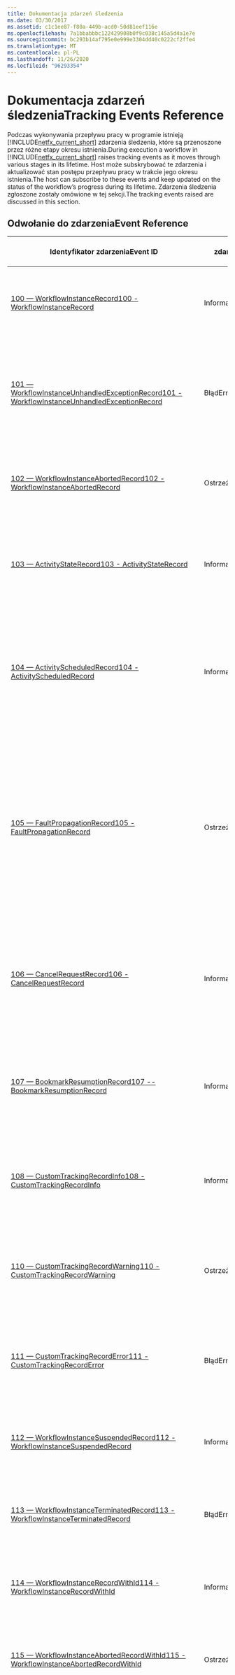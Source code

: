 ```yaml
---
title: Dokumentacja zdarzeń śledzenia
ms.date: 03/30/2017
ms.assetid: c1c1ee87-f80a-449b-acd0-50d81eef116e
ms.openlocfilehash: 7a1bbabbbc122429908b0f9c038c145a5d4a1e7e
ms.sourcegitcommit: bc293b14af795e0e999e3304dd40c0222cf2ffe4
ms.translationtype: MT
ms.contentlocale: pl-PL
ms.lasthandoff: 11/26/2020
ms.locfileid: "96293354"
---
```

# <a name="tracking-events-reference"></a><span data-ttu-id="0e99b-102">Dokumentacja zdarzeń śledzenia</span><span class="sxs-lookup"><span data-stu-id="0e99b-102">Tracking Events Reference</span></span>

<span data-ttu-id="0e99b-103">Podczas wykonywania przepływu pracy w programie istnieją [!INCLUDE[netfx_current_short](../../../includes/netfx-current-short-md.md)] zdarzenia śledzenia, które są przenoszone przez różne etapy okresu istnienia.</span><span class="sxs-lookup"><span data-stu-id="0e99b-103">During execution a workflow in [!INCLUDE[netfx_current_short](../../../includes/netfx-current-short-md.md)] raises tracking events as it moves through various stages in its lifetime.</span></span> <span data-ttu-id="0e99b-104">Host może subskrybować te zdarzenia i aktualizować stan postępu przepływu pracy w trakcie jego okresu istnienia.</span><span class="sxs-lookup"><span data-stu-id="0e99b-104">The host can subscribe to these events and keep updated on the status of the workflow’s progress during its lifetime.</span></span> <span data-ttu-id="0e99b-105">Zdarzenia śledzenia zgłoszone zostały omówione w tej sekcji.</span><span class="sxs-lookup"><span data-stu-id="0e99b-105">The tracking events raised are discussed in this section.</span></span>  
  
## <a name="event-reference"></a><span data-ttu-id="0e99b-106">Odwołanie do zdarzenia</span><span class="sxs-lookup"><span data-stu-id="0e99b-106">Event Reference</span></span>  
  
|<span data-ttu-id="0e99b-107">Identyfikator zdarzenia</span><span class="sxs-lookup"><span data-stu-id="0e99b-107">Event ID</span></span>|<span data-ttu-id="0e99b-108">Poziom zdarzenia</span><span class="sxs-lookup"><span data-stu-id="0e99b-108">Event Level</span></span>|<span data-ttu-id="0e99b-109">Komunikat zdarzenia</span><span class="sxs-lookup"><span data-stu-id="0e99b-109">Event Message</span></span>|<span data-ttu-id="0e99b-110">Słowa kluczowe</span><span class="sxs-lookup"><span data-stu-id="0e99b-110">Keywords</span></span>|  
|--------------|-----------------|-------------------|--------------|  
|[<span data-ttu-id="0e99b-111">100 — WorkflowInstanceRecord</span><span class="sxs-lookup"><span data-stu-id="0e99b-111">100 - WorkflowInstanceRecord</span></span>](100-workflowinstancerecord.md)|<span data-ttu-id="0e99b-112">Informacje</span><span class="sxs-lookup"><span data-stu-id="0e99b-112">Information</span></span>|<span data-ttu-id="0e99b-113">TrackRecord = WorkflowInstanceRecord, InstanceID = %1, RecordNumber = %2, EventTime = %3, ActivityDefinitionId = %4, State = %5, adnotacje = %6, ProfileName = %7</span><span class="sxs-lookup"><span data-stu-id="0e99b-113">TrackRecord= WorkflowInstanceRecord, InstanceID = %1, RecordNumber = %2, EventTime = %3, ActivityDefinitionId = %4, State = %5, Annotations = %6, ProfileName = %7</span></span>|<span data-ttu-id="0e99b-114">EndToEndMonitoring, rozwiązywanie problemów, HealthMonitoring, WFTracking</span><span class="sxs-lookup"><span data-stu-id="0e99b-114">EndToEndMonitoring, Troubleshooting, HealthMonitoring, WFTracking</span></span>|  
|[<span data-ttu-id="0e99b-115">101 — WorkflowInstanceUnhandledExceptionRecord</span><span class="sxs-lookup"><span data-stu-id="0e99b-115">101 - WorkflowInstanceUnhandledExceptionRecord</span></span>](101-workflowinstanceunhandledexceptionrecord.md)|<span data-ttu-id="0e99b-116">Błąd</span><span class="sxs-lookup"><span data-stu-id="0e99b-116">Error</span></span>|<span data-ttu-id="0e99b-117">TrackRecord = WorkflowInstanceUnhandledExceptionRecord, InstanceID = %1, RecordNumber = %2, EventTime = %3, ActivityDefinitionId = %4, SourceName = %5, SourceId = %6, SourceInstanceId = %7, SourceTypeName = %8, wyjątek = %9, adnotacje = %10, ProfileName = %11</span><span class="sxs-lookup"><span data-stu-id="0e99b-117">TrackRecord = WorkflowInstanceUnhandledExceptionRecord, InstanceID = %1, RecordNumber = %2, EventTime = %3, ActivityDefinitionId = %4, SourceName = %5, SourceId = %6, SourceInstanceId = %7, SourceTypeName=%8, Exception=%9, Annotations= %10, ProfileName = %11</span></span>|<span data-ttu-id="0e99b-118">EndToEndMonitoring, rozwiązywanie problemów, HealthMonitoring, WFTracking</span><span class="sxs-lookup"><span data-stu-id="0e99b-118">EndToEndMonitoring, Troubleshooting, HealthMonitoring, WFTracking</span></span>|  
|[<span data-ttu-id="0e99b-119">102 — WorkflowInstanceAbortedRecord</span><span class="sxs-lookup"><span data-stu-id="0e99b-119">102 - WorkflowInstanceAbortedRecord</span></span>](102-workflowinstanceabortedrecord.md)|<span data-ttu-id="0e99b-120">Ostrzeżenie</span><span class="sxs-lookup"><span data-stu-id="0e99b-120">Warning</span></span>|<span data-ttu-id="0e99b-121">TrackRecord = WorkflowInstanceAbortedRecord, InstanceID = %1, RecordNumber = %2, EventTime = %3, ActivityDefinitionId = %4, powód = %5, adnotacje = %6, ProfileName = %7</span><span class="sxs-lookup"><span data-stu-id="0e99b-121">TrackRecord = WorkflowInstanceAbortedRecord, InstanceID = %1, RecordNumber = %2, EventTime = %3, ActivityDefinitionId = %4, Reason = %5, Annotations = %6, ProfileName = %7</span></span>|<span data-ttu-id="0e99b-122">EndToEndMonitoring, rozwiązywanie problemów, HealthMonitoring, WFTracking</span><span class="sxs-lookup"><span data-stu-id="0e99b-122">EndToEndMonitoring, Troubleshooting, HealthMonitoring, WFTracking</span></span>|  
|[<span data-ttu-id="0e99b-123">103 — ActivityStateRecord</span><span class="sxs-lookup"><span data-stu-id="0e99b-123">103 - ActivityStateRecord</span></span>](103-activitystaterecord.md)|<span data-ttu-id="0e99b-124">Informacje</span><span class="sxs-lookup"><span data-stu-id="0e99b-124">Information</span></span>|<span data-ttu-id="0e99b-125">TrackRecord = ActivityStateRecord, InstanceID = %1, RecordNumber = %2, EventTime = %3, State = %4, Name = %5, ActivityId = %6, ActivityInstanceId = %7, ActivityTypeName = %8, argumenty = %9, zmienne = %10, adnotacje = %11, ProfileName = %12</span><span class="sxs-lookup"><span data-stu-id="0e99b-125">TrackRecord = ActivityStateRecord, InstanceID = %1, RecordNumber=%2, EventTime=%3, State = %4, Name=%5, ActivityId=%6, ActivityInstanceId=%7, ActivityTypeName=%8, Arguments=%9, Variables=%10, Annotations=%11, ProfileName = %12</span></span>|<span data-ttu-id="0e99b-126">EndToEndMonitoring, rozwiązywanie problemów, HealthMonitoring, WFTracking</span><span class="sxs-lookup"><span data-stu-id="0e99b-126">EndToEndMonitoring, Troubleshooting, HealthMonitoring, WFTracking</span></span>|  
|[<span data-ttu-id="0e99b-127">104 — ActivityScheduledRecord</span><span class="sxs-lookup"><span data-stu-id="0e99b-127">104 - ActivityScheduledRecord</span></span>](104-activityscheduledrecord.md)|<span data-ttu-id="0e99b-128">Informacje</span><span class="sxs-lookup"><span data-stu-id="0e99b-128">Information</span></span>|<span data-ttu-id="0e99b-129">TrackRecord = ActivityScheduledRecord, InstanceID = %1, RecordNumber = %2, EventTime = %3, Name = %4, ActivityId = %5, ActivityInstanceId = %6, ActivityTypeName = %7, ChildActivityName = %8, ChildActivityId = %9, ChildActivityInstanceId = %10, ChildActivityTypeName = %11, adnotacje = %12, ProfileName = %13</span><span class="sxs-lookup"><span data-stu-id="0e99b-129">TrackRecord = ActivityScheduledRecord, InstanceID = %1, RecordNumber = %2, EventTime = %3, Name = %4, ActivityId = %5, ActivityInstanceId = %6, ActivityTypeName = %7, ChildActivityName = %8, ChildActivityId = %9, ChildActivityInstanceId = %10, ChildActivityTypeName =%11, Annotations=%12, ProfileName = %13</span></span>|<span data-ttu-id="0e99b-130">EndToEndMonitoring, rozwiązywanie problemów, HealthMonitoring, WFTracking</span><span class="sxs-lookup"><span data-stu-id="0e99b-130">EndToEndMonitoring, Troubleshooting, HealthMonitoring, WFTracking</span></span>|  
|[<span data-ttu-id="0e99b-131">105 — FaultPropagationRecord</span><span class="sxs-lookup"><span data-stu-id="0e99b-131">105 - FaultPropagationRecord</span></span>](105-faultpropagationrecord.md)|<span data-ttu-id="0e99b-132">Ostrzeżenie</span><span class="sxs-lookup"><span data-stu-id="0e99b-132">Warning</span></span>|<span data-ttu-id="0e99b-133">TrackRecord = FaultPropagationRecord, identyfikator wystąpienia = %1, RecordNumber = %2, EventTime = %3, FaultSourceActivityName = %4, FaultSourceActivityId = %5, FaultSourceActivityInstanceId = %6, FaultSourceActivityTypeName = %7, FaultHandlerActivityName = %8, FaultHandlerActivityId = %9, FaultHandlerActivityInstanceId = %10, FaultHandlerActivityTypeName = %11, błąd = %12, IsFaultSource = %13, adnotacje = %14, ProfileName = %15</span><span class="sxs-lookup"><span data-stu-id="0e99b-133">TrackRecord = FaultPropagationRecord, InstanceID=%1, RecordNumber=%2, EventTime=%3, FaultSourceActivityName=%4, FaultSourceActivityId=%5, FaultSourceActivityInstanceId=%6, FaultSourceActivityTypeName=%7, FaultHandlerActivityName=%8, FaultHandlerActivityId = %9, FaultHandlerActivityInstanceId =%10, FaultHandlerActivityTypeName=%11, Fault=%12, IsFaultSource=%13, Annotations=%14, ProfileName = %15</span></span>|<span data-ttu-id="0e99b-134">EndToEndMonitoring, rozwiązywanie problemów, HealthMonitoring, WFTracking</span><span class="sxs-lookup"><span data-stu-id="0e99b-134">EndToEndMonitoring, Troubleshooting, HealthMonitoring, WFTracking</span></span>|  
|[<span data-ttu-id="0e99b-135">106 — CancelRequestRecord</span><span class="sxs-lookup"><span data-stu-id="0e99b-135">106 - CancelRequestRecord</span></span>](106-cancelrequestrecord.md)|<span data-ttu-id="0e99b-136">Informacje</span><span class="sxs-lookup"><span data-stu-id="0e99b-136">Information</span></span>|<span data-ttu-id="0e99b-137">TrackRecord = CancelRequestedRecord, InstanceID = %1, RecordNumber = %2, EventTime = %3, Name = %4, ActivityId = %5, ActivityInstanceId = %6, ActivityTypeName = %7, ChildActivityName = %8, ChildActivityId = %9, ChildActivityInstanceId = %10, ChildActivityTypeName = %11, adnotacje = %12, ProfileName = %13</span><span class="sxs-lookup"><span data-stu-id="0e99b-137">TrackRecord = CancelRequestedRecord, InstanceID=%1, RecordNumber=%2, EventTime=%3, Name=%4, ActivityId=%5, ActivityInstanceId=%6, ActivityTypeName = %7, ChildActivityName = %8, ChildActivityId = %9, ChildActivityInstanceId = %10, ChildActivityTypeName =%11, Annotations=%12, ProfileName = %13</span></span>|<span data-ttu-id="0e99b-138">EndToEndMonitoring, rozwiązywanie problemów, HealthMonitoring, WFTracking</span><span class="sxs-lookup"><span data-stu-id="0e99b-138">EndToEndMonitoring, Troubleshooting, HealthMonitoring, WFTracking</span></span>|  
|[<span data-ttu-id="0e99b-139">107 — BookmarkResumptionRecord</span><span class="sxs-lookup"><span data-stu-id="0e99b-139">107 -- BookmarkResumptionRecord</span></span>](107-bookmarkresumptionrecord.md)|<span data-ttu-id="0e99b-140">Informacje</span><span class="sxs-lookup"><span data-stu-id="0e99b-140">Information</span></span>|<span data-ttu-id="0e99b-141">TrackRecord = BookmarkResumptionRecord, InstanceID = %1, RecordNumber = %2, EventTime = %3, nazwa = %4, SubInstanceID = %5, OwnerActivityName = %6, OwnerActivityId = %7, OwnerActivityInstanceId = %8, OwnerActivityTypeName = %9, adnotacje = %10, nazwa pliku = %11</span><span class="sxs-lookup"><span data-stu-id="0e99b-141">TrackRecord = BookmarkResumptionRecord, InstanceID=%1, RecordNumber=%2,EventTime=%3, Name=%4, SubInstanceID=%5, OwnerActivityName=%6, OwnerActivityId =%7, OwnerActivityInstanceId=%8, OwnerActivityTypeName=%9, Annotations=%10, ProfileName = %11</span></span>|<span data-ttu-id="0e99b-142">EndToEndMonitoring, rozwiązywanie problemów, HealthMonitoring, WFTracking</span><span class="sxs-lookup"><span data-stu-id="0e99b-142">EndToEndMonitoring, Troubleshooting, HealthMonitoring, WFTracking</span></span>|  
|[<span data-ttu-id="0e99b-143">108 — CustomTrackingRecordInfo</span><span class="sxs-lookup"><span data-stu-id="0e99b-143">108 - CustomTrackingRecordInfo</span></span>](108-customtrackingrecordinfo.md)|<span data-ttu-id="0e99b-144">Informacje</span><span class="sxs-lookup"><span data-stu-id="0e99b-144">Information</span></span>|<span data-ttu-id="0e99b-145">TrackRecord = CustomTrackingRecord, InstanceID = %1, RecordNumber = %2, EventTime = %3, nazwa = %4, ActivityName = %5, ActivityId = %6, ActivityInstanceId = %7, ActivityTypeName = %8, dane = %9, adnotacje = %10, nazwa pliku = %11</span><span class="sxs-lookup"><span data-stu-id="0e99b-145">TrackRecord = CustomTrackingRecord, InstanceID = %1, RecordNumber=%2, EventTime=%3, Name=%4, ActivityName=%5, ActivityId=%6, ActivityInstanceId=%7, ActivityTypeName=%8, Data=%9, Annotations=%10, ProfileName = %11</span></span>|<span data-ttu-id="0e99b-146">UserEvents, EndToEndMonitoring, rozwiązywanie problemów, HealthMonitoring, WFTracking</span><span class="sxs-lookup"><span data-stu-id="0e99b-146">UserEvents, EndToEndMonitoring, Troubleshooting, HealthMonitoring, WFTracking</span></span>|  
|[<span data-ttu-id="0e99b-147">110 — CustomTrackingRecordWarning</span><span class="sxs-lookup"><span data-stu-id="0e99b-147">110 - CustomTrackingRecordWarning</span></span>](110-customtrackingrecordwarning.md)|<span data-ttu-id="0e99b-148">Ostrzeżenie</span><span class="sxs-lookup"><span data-stu-id="0e99b-148">Warning</span></span>|<span data-ttu-id="0e99b-149">TrackRecord = CustomTrackingRecord, InstanceID = %1, RecordNumber = %2, EventTime = %3, nazwa = %4, ActivityName = %5, ActivityId = %6, ActivityInstanceId = %7, ActivityTypeName = %8, dane = %9, adnotacje = %10, nazwa pliku = %11</span><span class="sxs-lookup"><span data-stu-id="0e99b-149">TrackRecord = CustomTrackingRecord, InstanceID = %1, RecordNumber=%2, EventTime=%3, Name=%4, ActivityName=%5, ActivityId=%6, ActivityInstanceId=%7, ActivityTypeName=%8, Data=%9, Annotations=%10, ProfileName = %11</span></span>|<span data-ttu-id="0e99b-150">UserEvents, EndToEndMonitoring, rozwiązywanie problemów, HealthMonitoring, WFTracking</span><span class="sxs-lookup"><span data-stu-id="0e99b-150">UserEvents, EndToEndMonitoring, Troubleshooting, HealthMonitoring, WFTracking</span></span>|  
|[<span data-ttu-id="0e99b-151">111 — CustomTrackingRecordError</span><span class="sxs-lookup"><span data-stu-id="0e99b-151">111 - CustomTrackingRecordError</span></span>](111-customtrackingrecorderror.md)|<span data-ttu-id="0e99b-152">Błąd</span><span class="sxs-lookup"><span data-stu-id="0e99b-152">Error</span></span>|<span data-ttu-id="0e99b-153">TrackRecord = CustomTrackingRecord, InstanceID = %1, RecordNumber = %2, EventTime = %3, nazwa = %4, ActivityName = %5, ActivityId = %6, ActivityInstanceId = %7, ActivityTypeName = %8, dane = %9, adnotacje = %10, nazwa pliku = %11</span><span class="sxs-lookup"><span data-stu-id="0e99b-153">TrackRecord = CustomTrackingRecord, InstanceID = %1, RecordNumber=%2, EventTime=%3, Name=%4, ActivityName=%5, ActivityId=%6, ActivityInstanceId=%7, ActivityTypeName=%8, Data=%9, Annotations=%10, ProfileName = %11</span></span>|<span data-ttu-id="0e99b-154">UserEvents, EndToEndMonitoring, rozwiązywanie problemów, HealthMonitoring, WFTracking</span><span class="sxs-lookup"><span data-stu-id="0e99b-154">UserEvents, EndToEndMonitoring, Troubleshooting, HealthMonitoring, WFTracking</span></span>|  
|[<span data-ttu-id="0e99b-155">112 — WorkflowInstanceSuspendedRecord</span><span class="sxs-lookup"><span data-stu-id="0e99b-155">112 - WorkflowInstanceSuspendedRecord</span></span>](112-workflowinstancesuspendedrecord.md)|<span data-ttu-id="0e99b-156">Informacje</span><span class="sxs-lookup"><span data-stu-id="0e99b-156">Information</span></span>|<span data-ttu-id="0e99b-157">TrackRecord = WorkflowInstanceSuspendedRecord, InstanceID = %1, RecordNumber = %2, EventTime = %3, ActivityDefinitionId = %4, powód = %5, adnotacje = %6, ProfileName = %7</span><span class="sxs-lookup"><span data-stu-id="0e99b-157">TrackRecord = WorkflowInstanceSuspendedRecord, InstanceID = %1, RecordNumber = %2, EventTime = %3, ActivityDefinitionId = %4, Reason = %5, Annotations = %6, ProfileName = %7</span></span>|<span data-ttu-id="0e99b-158">EndToEndMonitoring, rozwiązywanie problemów, HealthMonitoring, WFTracking</span><span class="sxs-lookup"><span data-stu-id="0e99b-158">EndToEndMonitoring, Troubleshooting, HealthMonitoring, WFTracking</span></span>|  
|[<span data-ttu-id="0e99b-159">113 — WorkflowInstanceTerminatedRecord</span><span class="sxs-lookup"><span data-stu-id="0e99b-159">113 - WorkflowInstanceTerminatedRecord</span></span>](113-workflowinstanceterminatedrecord.md)|<span data-ttu-id="0e99b-160">Błąd</span><span class="sxs-lookup"><span data-stu-id="0e99b-160">Error</span></span>|<span data-ttu-id="0e99b-161">TrackRecord = WorkflowInstanceTerminatedRecord, InstanceID = %1, RecordNumber = %2, EventTime = %3, ActivityDefinitionId = %4, powód = %5, adnotacje = %6, ProfileName = %7</span><span class="sxs-lookup"><span data-stu-id="0e99b-161">TrackRecord = WorkflowInstanceTerminatedRecord, InstanceID = %1, RecordNumber = %2, EventTime = %3, ActivityDefinitionId = %4, Reason = %5, Annotations = %6, ProfileName = %7</span></span>|<span data-ttu-id="0e99b-162">EndToEndMonitoring, rozwiązywanie problemów, HealthMonitoring, WFTracking</span><span class="sxs-lookup"><span data-stu-id="0e99b-162">EndToEndMonitoring, Troubleshooting, HealthMonitoring, WFTracking</span></span>|  
|[<span data-ttu-id="0e99b-163">114 — WorkflowInstanceRecordWithId</span><span class="sxs-lookup"><span data-stu-id="0e99b-163">114 - WorkflowInstanceRecordWithId</span></span>](114-workflowinstancerecordwithid.md)|<span data-ttu-id="0e99b-164">Informacje</span><span class="sxs-lookup"><span data-stu-id="0e99b-164">Information</span></span>|<span data-ttu-id="0e99b-165">TrackRecord = WorkflowInstanceRecord, InstanceID = %1, RecordNumber = %2, EventTime = %3, ActivityDefinitionId = %4, State = %5, adnotacje = %6, ProfileName = %7, WorkflowDefinitionIdentity = %8</span><span class="sxs-lookup"><span data-stu-id="0e99b-165">TrackRecord= WorkflowInstanceRecord, InstanceID = %1, RecordNumber = %2, EventTime = %3, ActivityDefinitionId = %4, State = %5, Annotations = %6, ProfileName = %7, WorkflowDefinitionIdentity = %8</span></span>|<span data-ttu-id="0e99b-166">HealthMonitoring, WFTracking</span><span class="sxs-lookup"><span data-stu-id="0e99b-166">HealthMonitoring, WFTracking</span></span>|  
|[<span data-ttu-id="0e99b-167">115 — WorkflowInstanceAbortedRecordWithId</span><span class="sxs-lookup"><span data-stu-id="0e99b-167">115 - WorkflowInstanceAbortedRecordWithId</span></span>](115-workflowinstanceabortedrecordwithid.md)|<span data-ttu-id="0e99b-168">Ostrzeżenie</span><span class="sxs-lookup"><span data-stu-id="0e99b-168">Warning</span></span>|<span data-ttu-id="0e99b-169">TrackRecord = WorkflowInstanceAbortedRecord, InstanceID = %1, RecordNumber = %2, EventTime = %3, ActivityDefinitionId = %4, powód = %5, adnotacje = %6, ProfileName = %7, WorkflowDefinitionIdentity = %8</span><span class="sxs-lookup"><span data-stu-id="0e99b-169">TrackRecord = WorkflowInstanceAbortedRecord, InstanceID = %1, RecordNumber = %2, EventTime = %3, ActivityDefinitionId = %4, Reason = %5,  Annotations = %6, ProfileName = %7, WorkflowDefinitionIdentity = %8</span></span>|<span data-ttu-id="0e99b-170">HealthMonitoring, WFTracking</span><span class="sxs-lookup"><span data-stu-id="0e99b-170">HealthMonitoring, WFTracking</span></span>|  
|[<span data-ttu-id="0e99b-171">116 — WorkflowInstanceSuspendedRecordWithId</span><span class="sxs-lookup"><span data-stu-id="0e99b-171">116 - WorkflowInstanceSuspendedRecordWithId</span></span>](116-workflowinstancesuspendedrecordwithid.md)|<span data-ttu-id="0e99b-172">Informacje</span><span class="sxs-lookup"><span data-stu-id="0e99b-172">Information</span></span>|<span data-ttu-id="0e99b-173">TrackRecord = WorkflowInstanceSuspendedRecord, InstanceID = %1, RecordNumber = %2, EventTime = %3, ActivityDefinitionId = %4, powód = %5, adnotacje = %6, ProfileName = %7, WorkflowDefinitionIdentity = %8</span><span class="sxs-lookup"><span data-stu-id="0e99b-173">TrackRecord = WorkflowInstanceSuspendedRecord, InstanceID = %1, RecordNumber = %2, EventTime = %3, ActivityDefinitionId = %4, Reason = %5, Annotations = %6, ProfileName = %7, WorkflowDefinitionIdentity = %8</span></span>|<span data-ttu-id="0e99b-174">HealthMonitoring, WFTracking</span><span class="sxs-lookup"><span data-stu-id="0e99b-174">HealthMonitoring, WFTracking</span></span>|  
|[<span data-ttu-id="0e99b-175">117 — WorkflowInstanceTerminatedRecordWithId</span><span class="sxs-lookup"><span data-stu-id="0e99b-175">117 - WorkflowInstanceTerminatedRecordWithId</span></span>](117-workflowinstanceterminatedrecordwithid.md)|<span data-ttu-id="0e99b-176">Błąd</span><span class="sxs-lookup"><span data-stu-id="0e99b-176">Error</span></span>|<span data-ttu-id="0e99b-177">TrackRecord = WorkflowInstanceTerminatedRecord, InstanceID = %1, RecordNumber = %2, EventTime = %3, ActivityDefinitionId = %4, powód = %5, adnotacje = %6, ProfileName = %7, WorkflowDefinitionIdentity = %8</span><span class="sxs-lookup"><span data-stu-id="0e99b-177">TrackRecord = WorkflowInstanceTerminatedRecord, InstanceID = %1, RecordNumber = %2, EventTime = %3, ActivityDefinitionId = %4, Reason = %5,  Annotations = %6, ProfileName = %7, WorkflowDefinitionIdentity = %8</span></span>|<span data-ttu-id="0e99b-178">HealthMonitoring, WFTracking</span><span class="sxs-lookup"><span data-stu-id="0e99b-178">HealthMonitoring, WFTracking</span></span>|  
|[<span data-ttu-id="0e99b-179">118 — WorkflowInstanceUnhandledExceptionRecordWithId</span><span class="sxs-lookup"><span data-stu-id="0e99b-179">118 - WorkflowInstanceUnhandledExceptionRecordWithId</span></span>](118-workflowinstanceunhandledexceptionrecordwithid.md)|<span data-ttu-id="0e99b-180">Błąd</span><span class="sxs-lookup"><span data-stu-id="0e99b-180">Error</span></span>|<span data-ttu-id="0e99b-181">TrackRecord = WorkflowInstanceUnhandledExceptionRecord, InstanceID = %1, RecordNumber = %2, EventTime = %3, ActivityDefinitionId = %4, SourceName = %5, SourceId = %6, SourceInstanceId = %7, SourceTypeName = %8, wyjątek = %9, adnotacje = %10, ProfileName = %11, WorkflowDefinitionIdentity = %12</span><span class="sxs-lookup"><span data-stu-id="0e99b-181">TrackRecord = WorkflowInstanceUnhandledExceptionRecord, InstanceID = %1, RecordNumber = %2, EventTime = %3, ActivityDefinitionId = %4, SourceName = %5, SourceId = %6, SourceInstanceId = %7, SourceTypeName=%8, Exception=%9,  Annotations= %10, ProfileName = %11, WorkflowDefinitionIdentity = %12</span></span>|<span data-ttu-id="0e99b-182">HealthMonitoring, WFTrackingHealthMonitoring, WFTracking</span><span class="sxs-lookup"><span data-stu-id="0e99b-182">HealthMonitoring, WFTrackingHealthMonitoring, WFTracking</span></span>|  
|[<span data-ttu-id="0e99b-183">119 — WorkflowInstanceUpdatedRecord</span><span class="sxs-lookup"><span data-stu-id="0e99b-183">119 - WorkflowInstanceUpdatedRecord</span></span>](119-workflowinstanceupdatedrecord.md)|<span data-ttu-id="0e99b-184">Informacje</span><span class="sxs-lookup"><span data-stu-id="0e99b-184">Information</span></span>|<span data-ttu-id="0e99b-185">TrackRecord = WorkflowInstanceUpdatedRecord, InstanceID = %1, RecordNumber = %2, EventTime = %3, ActivityDefinitionId = %4, State = %5, OriginalDefinitionIdentity = %6, UpdatedDefinitionIdentity = %7, adnotacje = %8, ProfileName = %9</span><span class="sxs-lookup"><span data-stu-id="0e99b-185">TrackRecord= WorkflowInstanceUpdatedRecord, InstanceID = %1, RecordNumber = %2, EventTime = %3, ActivityDefinitionId = %4, State = %5, OriginalDefinitionIdentity = %6, UpdatedDefinitionIdentity = %7, Annotations = %8, ProfileName = %9</span></span>|<span data-ttu-id="0e99b-186">HealthMonitoring, WFTracking</span><span class="sxs-lookup"><span data-stu-id="0e99b-186">HealthMonitoring, WFTracking</span></span>|  
|[<span data-ttu-id="0e99b-187">225 — TraceCorrelationKeys</span><span class="sxs-lookup"><span data-stu-id="0e99b-187">225 - TraceCorrelationKeys</span></span>](225-tracecorrelationkeys.md)|<span data-ttu-id="0e99b-188">Informacje</span><span class="sxs-lookup"><span data-stu-id="0e99b-188">Information</span></span>|<span data-ttu-id="0e99b-189">Obliczony klucz korelacji "%1" używa wartości "%2" w zakresie nadrzędnym "%3".</span><span class="sxs-lookup"><span data-stu-id="0e99b-189">Calculated correlation key '%1' using values '%2' in parent scope '%3'.</span></span>|<span data-ttu-id="0e99b-190">Rozwiązywanie problemów z WFServices</span><span class="sxs-lookup"><span data-stu-id="0e99b-190">Troubleshooting WFServices</span></span>|  
|[<span data-ttu-id="0e99b-191">440 — StartSignpostEvent1</span><span class="sxs-lookup"><span data-stu-id="0e99b-191">440 - StartSignpostEvent1</span></span>](440-startsignpostevent.md)|<span data-ttu-id="0e99b-192">Informacje</span><span class="sxs-lookup"><span data-stu-id="0e99b-192">Information</span></span>|<span data-ttu-id="0e99b-193">Granica działania.</span><span class="sxs-lookup"><span data-stu-id="0e99b-193">Activity boundary.</span></span>|<span data-ttu-id="0e99b-194">Rozwiązywanie problemów z WFServices</span><span class="sxs-lookup"><span data-stu-id="0e99b-194">Troubleshooting WFServices</span></span>|  
|[<span data-ttu-id="0e99b-195">441 — StopSignpostEvent1</span><span class="sxs-lookup"><span data-stu-id="0e99b-195">441- StopSignpostEvent1</span></span>](441-stopsignpostevent.md)|<span data-ttu-id="0e99b-196">Informacje</span><span class="sxs-lookup"><span data-stu-id="0e99b-196">Information</span></span>|<span data-ttu-id="0e99b-197">Granica działania.</span><span class="sxs-lookup"><span data-stu-id="0e99b-197">Activity boundary.</span></span>|<span data-ttu-id="0e99b-198">Rozwiązywanie problemów z WFServices</span><span class="sxs-lookup"><span data-stu-id="0e99b-198">Troubleshooting WFServices</span></span>|  
|[<span data-ttu-id="0e99b-199">1001 — WorkflowApplicationCompleted</span><span class="sxs-lookup"><span data-stu-id="0e99b-199">1001 - WorkflowApplicationCompleted</span></span>](1001-workflowapplicationcompleted.md)|<span data-ttu-id="0e99b-200">Informacje</span><span class="sxs-lookup"><span data-stu-id="0e99b-200">Information</span></span>|<span data-ttu-id="0e99b-201">Działanie obiektu WorkflowInstance o identyfikatorze: %1 zostało zakończone.</span><span class="sxs-lookup"><span data-stu-id="0e99b-201">WorkflowInstance Id: '%1' has completed in the Closed state.</span></span>|<span data-ttu-id="0e99b-202">WFRuntime</span><span class="sxs-lookup"><span data-stu-id="0e99b-202">WFRuntime</span></span>|  
|[<span data-ttu-id="0e99b-203">1002 — WorkflowApplicationTerminated</span><span class="sxs-lookup"><span data-stu-id="0e99b-203">1002 - WorkflowApplicationTerminated</span></span>](1002-workflowapplicationterminated.md)|<span data-ttu-id="0e99b-204">Informacje</span><span class="sxs-lookup"><span data-stu-id="0e99b-204">Information</span></span>|<span data-ttu-id="0e99b-205">Obiekt WorkflowApplication o identyfikatorze: %1 został zakończony.</span><span class="sxs-lookup"><span data-stu-id="0e99b-205">WorkflowApplication Id: '%1' was terminated.</span></span> <span data-ttu-id="0e99b-206">Zakończono w stanie awarii z wyjątkiem.</span><span class="sxs-lookup"><span data-stu-id="0e99b-206">It has completed in the Faulted state with an exception.</span></span>|<span data-ttu-id="0e99b-207">WFRuntime</span><span class="sxs-lookup"><span data-stu-id="0e99b-207">WFRuntime</span></span>|  
|[<span data-ttu-id="0e99b-208">1003 — WorkflowInstanceCanceled</span><span class="sxs-lookup"><span data-stu-id="0e99b-208">1003 - WorkflowInstanceCanceled</span></span>](1003-workflowinstancecanceled.md)|<span data-ttu-id="0e99b-209">Informacje</span><span class="sxs-lookup"><span data-stu-id="0e99b-209">Information</span></span>|<span data-ttu-id="0e99b-210">Działanie obiektu WorkflowInstance o identyfikatorze: "%1" zostało anulowane.</span><span class="sxs-lookup"><span data-stu-id="0e99b-210">WorkflowInstance Id: '%1' has completed in the Canceled state.</span></span>|<span data-ttu-id="0e99b-211">WFRuntime</span><span class="sxs-lookup"><span data-stu-id="0e99b-211">WFRuntime</span></span>|  
|[<span data-ttu-id="0e99b-212">1004 — WorkflowInstanceAborted</span><span class="sxs-lookup"><span data-stu-id="0e99b-212">1004 - WorkflowInstanceAborted</span></span>](1004-workflowinstanceaborted.md)|<span data-ttu-id="0e99b-213">Informacje</span><span class="sxs-lookup"><span data-stu-id="0e99b-213">Information</span></span>|<span data-ttu-id="0e99b-214">Działanie obiektu WorkflowInstance o identyfikatorze: %1 zostało przerwane z powodu wyjątku.</span><span class="sxs-lookup"><span data-stu-id="0e99b-214">WorkflowInstance Id: '%1' was aborted with an exception.</span></span>|<span data-ttu-id="0e99b-215">WFRuntime</span><span class="sxs-lookup"><span data-stu-id="0e99b-215">WFRuntime</span></span>|  
|[<span data-ttu-id="0e99b-216">1005 — WorkflowApplicationIdled</span><span class="sxs-lookup"><span data-stu-id="0e99b-216">1005 - WorkflowApplicationIdled</span></span>](1005-workflowapplicationidled.md)|<span data-ttu-id="0e99b-217">Informacje</span><span class="sxs-lookup"><span data-stu-id="0e99b-217">Information</span></span>|<span data-ttu-id="0e99b-218">Obiekt WorkflowApplication o identyfikatorze: "%1" był bezczynny.</span><span class="sxs-lookup"><span data-stu-id="0e99b-218">WorkflowApplication Id: '%1' went idle.</span></span>|<span data-ttu-id="0e99b-219">WFRuntime</span><span class="sxs-lookup"><span data-stu-id="0e99b-219">WFRuntime</span></span>|  
|[<span data-ttu-id="0e99b-220">1006 — WorkflowApplicationUnhandledException</span><span class="sxs-lookup"><span data-stu-id="0e99b-220">1006 - WorkflowApplicationUnhandledException</span></span>](1006-workflowapplicationunhandledexception.md)|<span data-ttu-id="0e99b-221">Błąd</span><span class="sxs-lookup"><span data-stu-id="0e99b-221">Error</span></span>|<span data-ttu-id="0e99b-222">Działanie obiektu WorkflowInstance o identyfikatorze: %1 napotkało nieobsługiwany wyjątek.</span><span class="sxs-lookup"><span data-stu-id="0e99b-222">WorkflowInstance Id: '%1' has encountered an unhandled exception.</span></span>  <span data-ttu-id="0e99b-223">Wyjątek pochodzący z działania ' %2 ', DisplayName: ' %3 '.</span><span class="sxs-lookup"><span data-stu-id="0e99b-223">The exception originated from Activity '%2', DisplayName: '%3'.</span></span>  <span data-ttu-id="0e99b-224">Zostanie podjęta następująca akcja: %4.</span><span class="sxs-lookup"><span data-stu-id="0e99b-224">The following action will be taken: %4.</span></span>|<span data-ttu-id="0e99b-225">WFRuntime</span><span class="sxs-lookup"><span data-stu-id="0e99b-225">WFRuntime</span></span>|  
|[<span data-ttu-id="0e99b-226">1007 — WorkflowApplicationPersisted</span><span class="sxs-lookup"><span data-stu-id="0e99b-226">1007 - WorkflowApplicationPersisted</span></span>](1007-workflowapplicationpersisted.md)|<span data-ttu-id="0e99b-227">Informacje</span><span class="sxs-lookup"><span data-stu-id="0e99b-227">Information</span></span>|<span data-ttu-id="0e99b-228">Obiekt WorkflowApplication o identyfikatorze: %1 został utrwalony.</span><span class="sxs-lookup"><span data-stu-id="0e99b-228">WorkflowApplication Id: '%1' was Persisted.</span></span>|<span data-ttu-id="0e99b-229">WFRuntime</span><span class="sxs-lookup"><span data-stu-id="0e99b-229">WFRuntime</span></span>|  
|[<span data-ttu-id="0e99b-230">1008 — WorkflowApplicationUnloaded</span><span class="sxs-lookup"><span data-stu-id="0e99b-230">1008 - WorkflowApplicationUnloaded</span></span>](1008-workflowapplicationunloaded.md)|<span data-ttu-id="0e99b-231">Informacje</span><span class="sxs-lookup"><span data-stu-id="0e99b-231">Information</span></span>|<span data-ttu-id="0e99b-232">Działanie obiektu WorkflowInstance o identyfikatorze: %1 zostało zwolnione.</span><span class="sxs-lookup"><span data-stu-id="0e99b-232">WorkflowInstance Id: '%1' was Unloaded.</span></span>|<span data-ttu-id="0e99b-233">WFRuntime</span><span class="sxs-lookup"><span data-stu-id="0e99b-233">WFRuntime</span></span>|  
|[<span data-ttu-id="0e99b-234">1009 — ActivityScheduled</span><span class="sxs-lookup"><span data-stu-id="0e99b-234">1009 - ActivityScheduled</span></span>](1009-activityscheduled.md)|<span data-ttu-id="0e99b-235">Informacje</span><span class="sxs-lookup"><span data-stu-id="0e99b-235">Information</span></span>|<span data-ttu-id="0e99b-236">Działanie nadrzędne ' %1 ', nazwa wyświetlana: ' %2 ', identyfikator wystąpienia: ' %3 ' zaplanowane działanie podrzędne ' %4 ', DisplayName: ' %5 ', identyfikator wystąpienia: ' %6 '.</span><span class="sxs-lookup"><span data-stu-id="0e99b-236">Parent Activity '%1', DisplayName: '%2', InstanceId: '%3' scheduled child Activity '%4', DisplayName: '%5', InstanceId: '%6'.</span></span>|<span data-ttu-id="0e99b-237">WFRuntime</span><span class="sxs-lookup"><span data-stu-id="0e99b-237">WFRuntime</span></span>|  
|[<span data-ttu-id="0e99b-238">1010 — ActivityCompleted</span><span class="sxs-lookup"><span data-stu-id="0e99b-238">1010 - ActivityCompleted</span></span>](1010-activitycompleted.md)|<span data-ttu-id="0e99b-239">Informacje</span><span class="sxs-lookup"><span data-stu-id="0e99b-239">Information</span></span>|<span data-ttu-id="0e99b-240">Działanie nadrzędne ' %1 ', nazwa wyświetlana: ' %2 ', identyfikator wystąpienia: ' %3 ' zaplanowane działanie podrzędne ' %4 ', DisplayName: ' %5 ', identyfikator wystąpienia: ' %6 '.</span><span class="sxs-lookup"><span data-stu-id="0e99b-240">Parent Activity '%1', DisplayName: '%2', InstanceId: '%3' scheduled child Activity '%4', DisplayName: '%5', InstanceId: '%6'.</span></span>|<span data-ttu-id="0e99b-241">WFRuntime</span><span class="sxs-lookup"><span data-stu-id="0e99b-241">WFRuntime</span></span>|  
|[<span data-ttu-id="0e99b-242">1011 — ScheduleExecuteActivityWorkItem</span><span class="sxs-lookup"><span data-stu-id="0e99b-242">1011 - ScheduleExecuteActivityWorkItem</span></span>](1011-scheduleexecuteactivityworkitem.md)|<span data-ttu-id="0e99b-243">Pełny</span><span class="sxs-lookup"><span data-stu-id="0e99b-243">Verbose</span></span>|<span data-ttu-id="0e99b-244">Roboczego ExecuteActivityWorkItem zaplanowano dla działania %1, nazwa wyświetlana: %2, identyfikator wystąpienia: %3.</span><span class="sxs-lookup"><span data-stu-id="0e99b-244">An ExecuteActivityWorkItem has been scheduled for Activity '%1', DisplayName: '%2', InstanceId: '%3'.</span></span>|<span data-ttu-id="0e99b-245">WFRuntime</span><span class="sxs-lookup"><span data-stu-id="0e99b-245">WFRuntime</span></span>|  
|[<span data-ttu-id="0e99b-246">1012 — StartExecuteActivityWorkItem</span><span class="sxs-lookup"><span data-stu-id="0e99b-246">1012 - StartExecuteActivityWorkItem</span></span>](1012-startexecuteactivityworkitem.md)|<span data-ttu-id="0e99b-247">Pełny</span><span class="sxs-lookup"><span data-stu-id="0e99b-247">Verbose</span></span>|<span data-ttu-id="0e99b-248">Rozpoczynanie wykonywania elementu roboczego ExecuteActivityWorkItem dla działania "%1", nazwa wyświetlana: %2, identyfikator wystąpienia: %3.</span><span class="sxs-lookup"><span data-stu-id="0e99b-248">Starting execution of an ExecuteActivityWorkItem for Activity '%1', DisplayName: '%2', InstanceId: '%3'.</span></span>|<span data-ttu-id="0e99b-249">WFRuntime</span><span class="sxs-lookup"><span data-stu-id="0e99b-249">WFRuntime</span></span>|  
|[<span data-ttu-id="0e99b-250">1013 — CompleteExecuteActivityWorkItem</span><span class="sxs-lookup"><span data-stu-id="0e99b-250">1013 - CompleteExecuteActivityWorkItem</span></span>](1013-completeexecuteactivityworkitem.md)|<span data-ttu-id="0e99b-251">Pełny</span><span class="sxs-lookup"><span data-stu-id="0e99b-251">Verbose</span></span>|<span data-ttu-id="0e99b-252">Roboczego ExecuteActivityWorkItem dla działania %1, nazwa wyświetlana: %2, identyfikator wystąpienia: %3.</span><span class="sxs-lookup"><span data-stu-id="0e99b-252">An ExecuteActivityWorkItem has completed for Activity '%1', DisplayName: '%2', InstanceId: '%3'.</span></span>|<span data-ttu-id="0e99b-253">WFRuntime</span><span class="sxs-lookup"><span data-stu-id="0e99b-253">WFRuntime</span></span>|  
|[<span data-ttu-id="0e99b-254">1014 — ScheduleCompletionWorkItem</span><span class="sxs-lookup"><span data-stu-id="0e99b-254">1014 - ScheduleCompletionWorkItem</span></span>](1014-schedulecompletionworkitem.md)|<span data-ttu-id="0e99b-255">Pełny</span><span class="sxs-lookup"><span data-stu-id="0e99b-255">Verbose</span></span>|<span data-ttu-id="0e99b-256">Zaplanowano CompletionWorkItem dla działania nadrzędnego "%1", nazwa wyświetlana: "%2", identyfikator wystąpienia: "%3".</span><span class="sxs-lookup"><span data-stu-id="0e99b-256">A CompletionWorkItem has been scheduled for parent Activity '%1', DisplayName: '%2', InstanceId: '%3'.</span></span>  <span data-ttu-id="0e99b-257">Działanie zakończone ' %4 ', nazwa wyświetlana: ' %5 ', identyfikator wystąpienia: ' %6 '.</span><span class="sxs-lookup"><span data-stu-id="0e99b-257">Completed Activity '%4', DisplayName: '%5', InstanceId: '%6'.</span></span>|<span data-ttu-id="0e99b-258">WFRuntime</span><span class="sxs-lookup"><span data-stu-id="0e99b-258">WFRuntime</span></span>|  
|[<span data-ttu-id="0e99b-259">1015 — StartCompletionWorkItem</span><span class="sxs-lookup"><span data-stu-id="0e99b-259">1015 - StartCompletionWorkItem</span></span>](1015-startcompletionworkitem.md)|<span data-ttu-id="0e99b-260">Pełny</span><span class="sxs-lookup"><span data-stu-id="0e99b-260">Verbose</span></span>|<span data-ttu-id="0e99b-261">Rozpoczynanie wykonywania elementu CompletionWorkItem dla działania nadrzędnego "%1", nazwa wyświetlana: %2, identyfikator wystąpienia: %3.</span><span class="sxs-lookup"><span data-stu-id="0e99b-261">Starting execution of a CompletionWorkItem for parent Activity '%1', DisplayName: '%2', InstanceId: '%3'.</span></span> <span data-ttu-id="0e99b-262">Działanie zakończone ' %4 ', nazwa wyświetlana: ' %5 ', identyfikator wystąpienia: ' %6 '.</span><span class="sxs-lookup"><span data-stu-id="0e99b-262">Completed Activity '%4', DisplayName: '%5', InstanceId: '%6'.</span></span>|<span data-ttu-id="0e99b-263">WFRuntime</span><span class="sxs-lookup"><span data-stu-id="0e99b-263">WFRuntime</span></span>|  
|[<span data-ttu-id="0e99b-264">1016 — CompleteCompletionWorkItem</span><span class="sxs-lookup"><span data-stu-id="0e99b-264">1016 - CompleteCompletionWorkItem</span></span>](1016-completecompletionworkitem.md)|<span data-ttu-id="0e99b-265">Pełny</span><span class="sxs-lookup"><span data-stu-id="0e99b-265">Verbose</span></span>|<span data-ttu-id="0e99b-266">Ukończono CompletionWorkItem dla działania nadrzędnego "%1", nazwa wyświetlana: "%2", identyfikator wystąpienia: "%3".</span><span class="sxs-lookup"><span data-stu-id="0e99b-266">A CompletionWorkItem has completed for parent Activity '%1', DisplayName: '%2', InstanceId: '%3'.</span></span> <span data-ttu-id="0e99b-267">Działanie zakończone ' %4 ', nazwa wyświetlana: ' %5 ', identyfikator wystąpienia: ' %6 '.</span><span class="sxs-lookup"><span data-stu-id="0e99b-267">Completed Activity '%4', DisplayName: '%5', InstanceId: '%6'.</span></span>|<span data-ttu-id="0e99b-268">WFRuntime</span><span class="sxs-lookup"><span data-stu-id="0e99b-268">WFRuntime</span></span>|  
|[<span data-ttu-id="0e99b-269">1017 — ScheduleCancelActivityWorkItem</span><span class="sxs-lookup"><span data-stu-id="0e99b-269">1017 - ScheduleCancelActivityWorkItem</span></span>](1017-schedulecancelactivityworkitem.md)|<span data-ttu-id="0e99b-270">Pełny</span><span class="sxs-lookup"><span data-stu-id="0e99b-270">Verbose</span></span>|<span data-ttu-id="0e99b-271">Roboczego cancelactivityworkitem zaplanowano dla działania %1, nazwa wyświetlana: %2, identyfikator wystąpienia: %3.</span><span class="sxs-lookup"><span data-stu-id="0e99b-271">A CancelActivityWorkItem has been scheduled for Activity '%1', DisplayName: '%2', InstanceId: '%3'.</span></span>|<span data-ttu-id="0e99b-272">WFRuntime</span><span class="sxs-lookup"><span data-stu-id="0e99b-272">WFRuntime</span></span>|  
|[<span data-ttu-id="0e99b-273">1018 — StartCancelActivityWorkItem</span><span class="sxs-lookup"><span data-stu-id="0e99b-273">1018 - StartCancelActivityWorkItem</span></span>](1018-startcancelactivityworkitem.md)|<span data-ttu-id="0e99b-274">Pełny</span><span class="sxs-lookup"><span data-stu-id="0e99b-274">Verbose</span></span>|<span data-ttu-id="0e99b-275">Rozpoczynanie wykonywania elementu roboczego cancelactivityworkitem dla działania "%1", nazwa wyświetlana: %2, identyfikator wystąpienia: %3.</span><span class="sxs-lookup"><span data-stu-id="0e99b-275">Starting execution of a CancelActivityWorkItem for Activity '%1', DisplayName: '%2', InstanceId: '%3'.</span></span>|<span data-ttu-id="0e99b-276">WFRuntime</span><span class="sxs-lookup"><span data-stu-id="0e99b-276">WFRuntime</span></span>|  
|[<span data-ttu-id="0e99b-277">1019 — CompleteCancelActivityWorkItem</span><span class="sxs-lookup"><span data-stu-id="0e99b-277">1019 - CompleteCancelActivityWorkItem</span></span>](1019-completecancelactivityworkitem.md)|<span data-ttu-id="0e99b-278">Pełny</span><span class="sxs-lookup"><span data-stu-id="0e99b-278">Verbose</span></span>|<span data-ttu-id="0e99b-279">Roboczego cancelactivityworkitem dla działania %1, nazwa wyświetlana: %2, identyfikator wystąpienia: %3.</span><span class="sxs-lookup"><span data-stu-id="0e99b-279">A CancelActivityWorkItem has completed for Activity '%1', DisplayName: '%2', InstanceId: '%3'.</span></span>|<span data-ttu-id="0e99b-280">WFRuntime</span><span class="sxs-lookup"><span data-stu-id="0e99b-280">WFRuntime</span></span>|  
|[<span data-ttu-id="0e99b-281">1020 — CreateBookmark</span><span class="sxs-lookup"><span data-stu-id="0e99b-281">1020 - CreateBookmark</span></span>](1020-createbookmark.md)|<span data-ttu-id="0e99b-282">Pełny</span><span class="sxs-lookup"><span data-stu-id="0e99b-282">Verbose</span></span>|<span data-ttu-id="0e99b-283">Utworzono zakładkę dla działania %1, nazwa wyświetlana: %2, identyfikator wystąpienia: %3.</span><span class="sxs-lookup"><span data-stu-id="0e99b-283">A Bookmark has been created for Activity '%1', DisplayName: '%2', InstanceId: '%3'.</span></span>  <span data-ttu-id="0e99b-284">Zakładkaname: %4, obiektem BookmarkScope: %5.</span><span class="sxs-lookup"><span data-stu-id="0e99b-284">BookmarkName: %4, BookmarkScope: %5.</span></span>|<span data-ttu-id="0e99b-285">WFRuntime</span><span class="sxs-lookup"><span data-stu-id="0e99b-285">WFRuntime</span></span>|  
|[<span data-ttu-id="0e99b-286">1021 — ScheduleBookmarkWorkItem</span><span class="sxs-lookup"><span data-stu-id="0e99b-286">1021 - ScheduleBookmarkWorkItem</span></span>](1021-schedulebookmarkworkitem.md)|<span data-ttu-id="0e99b-287">Pełny</span><span class="sxs-lookup"><span data-stu-id="0e99b-287">Verbose</span></span>|<span data-ttu-id="0e99b-288">BookmarkWorkItem zaplanowano dla działania %1, nazwa wyświetlana: %2, identyfikator wystąpienia: %3.</span><span class="sxs-lookup"><span data-stu-id="0e99b-288">A BookmarkWorkItem has been scheduled for Activity '%1', DisplayName: '%2', InstanceId: '%3'.</span></span>  <span data-ttu-id="0e99b-289">Zakładkaname: %4, obiektem BookmarkScope: %5.</span><span class="sxs-lookup"><span data-stu-id="0e99b-289">BookmarkName: %4, BookmarkScope: %5.</span></span>|<span data-ttu-id="0e99b-290">WFRuntime</span><span class="sxs-lookup"><span data-stu-id="0e99b-290">WFRuntime</span></span>|  
|[<span data-ttu-id="0e99b-291">1022 — StartBookmarkWorkItem</span><span class="sxs-lookup"><span data-stu-id="0e99b-291">1022 - StartBookmarkWorkItem</span></span>](1022-startbookmarkworkitem.md)|<span data-ttu-id="0e99b-292">Pełny</span><span class="sxs-lookup"><span data-stu-id="0e99b-292">Verbose</span></span>|<span data-ttu-id="0e99b-293">Rozpoczynanie wykonywania elementu BookmarkWorkItem dla działania "%1", nazwa wyświetlana: %2, identyfikator wystąpienia: %3.</span><span class="sxs-lookup"><span data-stu-id="0e99b-293">Starting execution of a BookmarkWorkItem for Activity '%1', DisplayName: '%2', InstanceId: '%3'.</span></span>  <span data-ttu-id="0e99b-294">Zakładkaname: %4, obiektem BookmarkScope: %5.</span><span class="sxs-lookup"><span data-stu-id="0e99b-294">BookmarkName: %4, BookmarkScope: %5.</span></span>|<span data-ttu-id="0e99b-295">WFRuntime</span><span class="sxs-lookup"><span data-stu-id="0e99b-295">WFRuntime</span></span>|  
|[<span data-ttu-id="0e99b-296">1023 — CompleteBookmarkWorkItem</span><span class="sxs-lookup"><span data-stu-id="0e99b-296">1023 - CompleteBookmarkWorkItem</span></span>](1023-completebookmarkworkitem.md)|<span data-ttu-id="0e99b-297">Pełny</span><span class="sxs-lookup"><span data-stu-id="0e99b-297">Verbose</span></span>|<span data-ttu-id="0e99b-298">BookmarkWorkItem dla działania %1, nazwa wyświetlana: %2, identyfikator wystąpienia: %3.</span><span class="sxs-lookup"><span data-stu-id="0e99b-298">A BookmarkWorkItem has completed for Activity '%1', DisplayName: '%2', InstanceId: '%3'.</span></span> <span data-ttu-id="0e99b-299">Zakładkaname: %4, obiektem BookmarkScope: %5.</span><span class="sxs-lookup"><span data-stu-id="0e99b-299">BookmarkName: %4, BookmarkScope: %5.</span></span>|<span data-ttu-id="0e99b-300">WFRuntime</span><span class="sxs-lookup"><span data-stu-id="0e99b-300">WFRuntime</span></span>|  
|[<span data-ttu-id="0e99b-301">1024 — CreateBookmarkScope</span><span class="sxs-lookup"><span data-stu-id="0e99b-301">1024 - CreateBookmarkScope</span></span>](1024-createbookmarkscope.md)|<span data-ttu-id="0e99b-302">Pełny</span><span class="sxs-lookup"><span data-stu-id="0e99b-302">Verbose</span></span>|<span data-ttu-id="0e99b-303">Utworzono obiektem BookmarkScope: %1.</span><span class="sxs-lookup"><span data-stu-id="0e99b-303">A BookmarkScope has been created: %1.</span></span>|<span data-ttu-id="0e99b-304">WFRuntime</span><span class="sxs-lookup"><span data-stu-id="0e99b-304">WFRuntime</span></span>|  
|[<span data-ttu-id="0e99b-305">1025 — BookmarkScopeInitialized</span><span class="sxs-lookup"><span data-stu-id="0e99b-305">1025 - BookmarkScopeInitialized</span></span>](1025-bookmarkscopeinitialized.md)|<span data-ttu-id="0e99b-306">Pełny</span><span class="sxs-lookup"><span data-stu-id="0e99b-306">Verbose</span></span>|<span data-ttu-id="0e99b-307">Obiektem BookmarkScope, który miał TemporaryId: "%1", został zainicjowany z identyfikatorem: "%2".</span><span class="sxs-lookup"><span data-stu-id="0e99b-307">The BookmarkScope that had TemporaryId: '%1' has been initialized with Id: '%2'.</span></span>|<span data-ttu-id="0e99b-308">WFRuntime</span><span class="sxs-lookup"><span data-stu-id="0e99b-308">WFRuntime</span></span>|  
|[<span data-ttu-id="0e99b-309">1026 — ScheduleTransactionContextWorkItem</span><span class="sxs-lookup"><span data-stu-id="0e99b-309">1026 - ScheduleTransactionContextWorkItem</span></span>](1026-scheduletransactioncontextworkitem.md)|<span data-ttu-id="0e99b-310">Pełny</span><span class="sxs-lookup"><span data-stu-id="0e99b-310">Verbose</span></span>|<span data-ttu-id="0e99b-311">Roboczego TransactionContextWorkItem zaplanowano dla działania %1, nazwa wyświetlana: %2, identyfikator wystąpienia: %3.</span><span class="sxs-lookup"><span data-stu-id="0e99b-311">A TransactionContextWorkItem has been scheduled for Activity '%1', DisplayName: '%2', InstanceId: '%3'.</span></span>|<span data-ttu-id="0e99b-312">WFRuntime</span><span class="sxs-lookup"><span data-stu-id="0e99b-312">WFRuntime</span></span>|  
|[<span data-ttu-id="0e99b-313">1027 — StartTransactionContextWorkItem</span><span class="sxs-lookup"><span data-stu-id="0e99b-313">1027 - StartTransactionContextWorkItem</span></span>](1027-starttransactioncontextworkitem.md)|<span data-ttu-id="0e99b-314">Pełny</span><span class="sxs-lookup"><span data-stu-id="0e99b-314">Verbose</span></span>|<span data-ttu-id="0e99b-315">Rozpoczynanie wykonywania elementu roboczego TransactionContextWorkItem dla działania "%1", nazwa wyświetlana: %2, identyfikator wystąpienia: %3.</span><span class="sxs-lookup"><span data-stu-id="0e99b-315">Starting execution of a TransactionContextWorkItem for Activity '%1', DisplayName: '%2', InstanceId: '%3'.</span></span>|<span data-ttu-id="0e99b-316">WFRuntime</span><span class="sxs-lookup"><span data-stu-id="0e99b-316">WFRuntime</span></span>|  
|[<span data-ttu-id="0e99b-317">1028 — CompleteTransactionContextWorkItem</span><span class="sxs-lookup"><span data-stu-id="0e99b-317">1028 - CompleteTransactionContextWorkItem</span></span>](1028-completetransactioncontextworkitem.md)|<span data-ttu-id="0e99b-318">Pełny</span><span class="sxs-lookup"><span data-stu-id="0e99b-318">Verbose</span></span>|<span data-ttu-id="0e99b-319">Roboczego TransactionContextWorkItem dla działania %1, nazwa wyświetlana: %2, identyfikator wystąpienia: %3.</span><span class="sxs-lookup"><span data-stu-id="0e99b-319">A TransactionContextWorkItem has completed for Activity '%1', DisplayName: '%2', InstanceId: '%3'.</span></span>|<span data-ttu-id="0e99b-320">WFRuntime</span><span class="sxs-lookup"><span data-stu-id="0e99b-320">WFRuntime</span></span>|  
|[<span data-ttu-id="0e99b-321">1029 — ScheduleFaultWorkItem</span><span class="sxs-lookup"><span data-stu-id="0e99b-321">1029 - ScheduleFaultWorkItem</span></span>](1029-schedulefaultworkitem.md)|<span data-ttu-id="0e99b-322">Pełny</span><span class="sxs-lookup"><span data-stu-id="0e99b-322">Verbose</span></span>|<span data-ttu-id="0e99b-323">FaultWorkItem zaplanowano dla działania %1, nazwa wyświetlana: %2, identyfikator wystąpienia: %3.</span><span class="sxs-lookup"><span data-stu-id="0e99b-323">A FaultWorkItem has been scheduled for Activity '%1', DisplayName: '%2', InstanceId: '%3'.</span></span>  <span data-ttu-id="0e99b-324">Wyjątek został rozpropagowany z działania "%4", nazwa wyświetlana: "%5", identyfikator wystąpienia: "%6".</span><span class="sxs-lookup"><span data-stu-id="0e99b-324">The exception was propagated from Activity '%4', DisplayName: '%5', InstanceId: '%6'.</span></span>|<span data-ttu-id="0e99b-325">WFRuntime</span><span class="sxs-lookup"><span data-stu-id="0e99b-325">WFRuntime</span></span>|  
|[<span data-ttu-id="0e99b-326">1030 — StartFaultWorkItem</span><span class="sxs-lookup"><span data-stu-id="0e99b-326">1030 - StartFaultWorkItem</span></span>](1030-startfaultworkitem.md)|<span data-ttu-id="0e99b-327">Pełny</span><span class="sxs-lookup"><span data-stu-id="0e99b-327">Verbose</span></span>|<span data-ttu-id="0e99b-328">Rozpoczynanie wykonywania elementu FaultWorkItem dla działania "%1", nazwa wyświetlana: %2, identyfikator wystąpienia: %3.</span><span class="sxs-lookup"><span data-stu-id="0e99b-328">Starting execution of a FaultWorkItem for Activity '%1', DisplayName: '%2', InstanceId: '%3'.</span></span>  <span data-ttu-id="0e99b-329">Wyjątek został rozpropagowany z działania "%4", nazwa wyświetlana: "%5", identyfikator wystąpienia: "%6".</span><span class="sxs-lookup"><span data-stu-id="0e99b-329">The exception was propagated from Activity '%4', DisplayName: '%5', InstanceId: '%6'.</span></span>|<span data-ttu-id="0e99b-330">WFRuntime</span><span class="sxs-lookup"><span data-stu-id="0e99b-330">WFRuntime</span></span>|  
|[<span data-ttu-id="0e99b-331">1031 — CompleteFaultWorkItem</span><span class="sxs-lookup"><span data-stu-id="0e99b-331">1031 - CompleteFaultWorkItem</span></span>](1031-completefaultworkitem.md)|<span data-ttu-id="0e99b-332">Pełny</span><span class="sxs-lookup"><span data-stu-id="0e99b-332">Verbose</span></span>|<span data-ttu-id="0e99b-333">FaultWorkItem dla działania %1, nazwa wyświetlana: %2, identyfikator wystąpienia: %3.</span><span class="sxs-lookup"><span data-stu-id="0e99b-333">A FaultWorkItem has completed for Activity '%1', DisplayName: '%2', InstanceId: '%3'.</span></span> <span data-ttu-id="0e99b-334">Wyjątek został rozpropagowany z działania "%4", nazwa wyświetlana: "%5", identyfikator wystąpienia: "%6".</span><span class="sxs-lookup"><span data-stu-id="0e99b-334">The exception was propagated from Activity '%4', DisplayName: '%5', InstanceId: '%6'.</span></span>|<span data-ttu-id="0e99b-335">WFRuntime</span><span class="sxs-lookup"><span data-stu-id="0e99b-335">WFRuntime</span></span>|  
|[<span data-ttu-id="0e99b-336">1032 — ScheduleRuntimeWorkItem</span><span class="sxs-lookup"><span data-stu-id="0e99b-336">1032 - ScheduleRuntimeWorkItem</span></span>](1032-scheduleruntimeworkitem.md)|<span data-ttu-id="0e99b-337">Pełny</span><span class="sxs-lookup"><span data-stu-id="0e99b-337">Verbose</span></span>|<span data-ttu-id="0e99b-338">Zaplanowano element roboczy środowiska uruchomieniowego dla działania %1, nazwa wyświetlana: %2, identyfikator wystąpienia: %3.</span><span class="sxs-lookup"><span data-stu-id="0e99b-338">A runtime work item has been scheduled for Activity '%1', DisplayName: '%2', InstanceId: '%3'.</span></span>|<span data-ttu-id="0e99b-339">WFRuntime</span><span class="sxs-lookup"><span data-stu-id="0e99b-339">WFRuntime</span></span>|  
|[<span data-ttu-id="0e99b-340">1033 — StartRuntimeWorkItem</span><span class="sxs-lookup"><span data-stu-id="0e99b-340">1033 - StartRuntimeWorkItem</span></span>](1033-startruntimeworkitem.md)|<span data-ttu-id="0e99b-341">Pełny</span><span class="sxs-lookup"><span data-stu-id="0e99b-341">Verbose</span></span>|<span data-ttu-id="0e99b-342">Rozpoczynanie wykonywania elementu pracy środowiska uruchomieniowego dla działania %1, nazwa wyświetlana: %2, identyfikator wystąpienia: %3.</span><span class="sxs-lookup"><span data-stu-id="0e99b-342">Starting execution of a runtime work item for Activity '%1', DisplayName: '%2', InstanceId: '%3'.</span></span>|<span data-ttu-id="0e99b-343">WFRuntime</span><span class="sxs-lookup"><span data-stu-id="0e99b-343">WFRuntime</span></span>|  
|[<span data-ttu-id="0e99b-344">1034 — CompleteRuntimeWorkItem</span><span class="sxs-lookup"><span data-stu-id="0e99b-344">1034 - CompleteRuntimeWorkItem</span></span>](1034-completeruntimeworkitem.md)|<span data-ttu-id="0e99b-345">Pełny</span><span class="sxs-lookup"><span data-stu-id="0e99b-345">Verbose</span></span>|<span data-ttu-id="0e99b-346">Ukończono element roboczy środowiska uruchomieniowego dla działania %1, nazwa wyświetlana: %2, identyfikator wystąpienia: %3.</span><span class="sxs-lookup"><span data-stu-id="0e99b-346">A runtime work item has completed for Activity '%1', DisplayName: '%2', InstanceId: '%3'.</span></span>|<span data-ttu-id="0e99b-347">WFRuntime</span><span class="sxs-lookup"><span data-stu-id="0e99b-347">WFRuntime</span></span>|  
|[<span data-ttu-id="0e99b-348">1035 — RuntimeTransactionSet</span><span class="sxs-lookup"><span data-stu-id="0e99b-348">1035 - RuntimeTransactionSet</span></span>](1035-runtimetransactionset.md)|<span data-ttu-id="0e99b-349">Pełny</span><span class="sxs-lookup"><span data-stu-id="0e99b-349">Verbose</span></span>|<span data-ttu-id="0e99b-350">Transakcja środowiska uruchomieniowego została ustawiona przez działanie %1, nazwa wyświetlana: %2, identyfikator wystąpienia: %3.</span><span class="sxs-lookup"><span data-stu-id="0e99b-350">The runtime transaction has been set by Activity '%1', DisplayName: '%2', InstanceId: '%3'.</span></span>  <span data-ttu-id="0e99b-351">Wykonanie odizolowane dla działania "%4", nazwa wyświetlana: "%5", identyfikator wystąpienia: "%6".</span><span class="sxs-lookup"><span data-stu-id="0e99b-351">Execution isolated to Activity '%4', DisplayName: '%5', InstanceId: '%6'.</span></span>|<span data-ttu-id="0e99b-352">WFRuntime</span><span class="sxs-lookup"><span data-stu-id="0e99b-352">WFRuntime</span></span>|  
|[<span data-ttu-id="0e99b-353">1036 — RuntimeTransactionCompletionRequested</span><span class="sxs-lookup"><span data-stu-id="0e99b-353">1036 - RuntimeTransactionCompletionRequested</span></span>](1036-runtimetransactioncompletionrequested.md)|<span data-ttu-id="0e99b-354">Pełny</span><span class="sxs-lookup"><span data-stu-id="0e99b-354">Verbose</span></span>|<span data-ttu-id="0e99b-355">Działanie %1, nazwa wyświetlana: %2, identyfikator wystąpienia: %3, ma zaplanowane zakończenie transakcji środowiska uruchomieniowego.</span><span class="sxs-lookup"><span data-stu-id="0e99b-355">Activity '%1', DisplayName: '%2', InstanceId: '%3' has scheduled completion of the runtime transaction.</span></span>|<span data-ttu-id="0e99b-356">WFRuntime</span><span class="sxs-lookup"><span data-stu-id="0e99b-356">WFRuntime</span></span>|  
|[<span data-ttu-id="0e99b-357">1037 — RuntimeTransactionComplete</span><span class="sxs-lookup"><span data-stu-id="0e99b-357">1037 - RuntimeTransactionComplete</span></span>](1037-runtimetransactioncomplete.md)|<span data-ttu-id="0e99b-358">Pełny</span><span class="sxs-lookup"><span data-stu-id="0e99b-358">Verbose</span></span>|<span data-ttu-id="0e99b-359">Transakcja środowiska uruchomieniowego została zakończona ze stanem "%1".</span><span class="sxs-lookup"><span data-stu-id="0e99b-359">The runtime transaction has completed with the state '%1'.</span></span>|<span data-ttu-id="0e99b-360">WFRuntime</span><span class="sxs-lookup"><span data-stu-id="0e99b-360">WFRuntime</span></span>|  
|[<span data-ttu-id="0e99b-361">1038 — EnterNoPersistBlock</span><span class="sxs-lookup"><span data-stu-id="0e99b-361">1038 - EnterNoPersistBlock</span></span>](1038-enternopersistblock.md)|<span data-ttu-id="0e99b-362">Pełny</span><span class="sxs-lookup"><span data-stu-id="0e99b-362">Verbose</span></span>|<span data-ttu-id="0e99b-363">Wchodzenie do bloku braku utrwalania.</span><span class="sxs-lookup"><span data-stu-id="0e99b-363">Entering a no persist block.</span></span>|<span data-ttu-id="0e99b-364">WFRuntime</span><span class="sxs-lookup"><span data-stu-id="0e99b-364">WFRuntime</span></span>|  
|[<span data-ttu-id="0e99b-365">1039 — ExitNoPersistBlock</span><span class="sxs-lookup"><span data-stu-id="0e99b-365">1039 - ExitNoPersistBlock</span></span>](1039-exitnopersistblock.md)|<span data-ttu-id="0e99b-366">Pełny</span><span class="sxs-lookup"><span data-stu-id="0e99b-366">Verbose</span></span>|<span data-ttu-id="0e99b-367">Wyjście z bloku braku utrwalania.</span><span class="sxs-lookup"><span data-stu-id="0e99b-367">Exiting a no persist block.</span></span>|<span data-ttu-id="0e99b-368">WFRuntime</span><span class="sxs-lookup"><span data-stu-id="0e99b-368">WFRuntime</span></span>|  
|[<span data-ttu-id="0e99b-369">1040 — InArgumentBound</span><span class="sxs-lookup"><span data-stu-id="0e99b-369">1040 - InArgumentBound</span></span>](1040-inargumentbound.md)|<span data-ttu-id="0e99b-370">Pełny</span><span class="sxs-lookup"><span data-stu-id="0e99b-370">Verbose</span></span>|<span data-ttu-id="0e99b-371">Argument in "%1" w działaniu "%2", nazwa wyświetlana: "%3", identyfikator wystąpienia: "%4", został powiązany z wartością: %5.</span><span class="sxs-lookup"><span data-stu-id="0e99b-371">In argument '%1' on Activity '%2', DisplayName: '%3', InstanceId: '%4' has been bound with value: %5.</span></span>|<span data-ttu-id="0e99b-372">WFActivities</span><span class="sxs-lookup"><span data-stu-id="0e99b-372">WFActivities</span></span>|  
|[<span data-ttu-id="0e99b-373">1041 — WorkflowApplicationPersistableIdle</span><span class="sxs-lookup"><span data-stu-id="0e99b-373">1041 - WorkflowApplicationPersistableIdle</span></span>](1041-workflowapplicationpersistableidle.md)|<span data-ttu-id="0e99b-374">Informacje</span><span class="sxs-lookup"><span data-stu-id="0e99b-374">Information</span></span>|<span data-ttu-id="0e99b-375">Obiekt WorkflowApplication o identyfikatorze: "%1" jest bezczynny i trwały.</span><span class="sxs-lookup"><span data-stu-id="0e99b-375">WorkflowApplication Id: '%1' is idle and persistable.</span></span>  <span data-ttu-id="0e99b-376">Zostanie podjęta następująca akcja: %2.</span><span class="sxs-lookup"><span data-stu-id="0e99b-376">The following action will be taken: %2.</span></span>|<span data-ttu-id="0e99b-377">WFRuntime</span><span class="sxs-lookup"><span data-stu-id="0e99b-377">WFRuntime</span></span>|  
|[<span data-ttu-id="0e99b-378">1101 — WorkflowActivityStart</span><span class="sxs-lookup"><span data-stu-id="0e99b-378">1101 - WorkflowActivityStart</span></span>](1101-workflowactivitystart.md)|<span data-ttu-id="0e99b-379">Informacje</span><span class="sxs-lookup"><span data-stu-id="0e99b-379">Information</span></span>|<span data-ttu-id="0e99b-380">Działanie E2E obiektu WorkflowInstance o identyfikatorze: "%1"</span><span class="sxs-lookup"><span data-stu-id="0e99b-380">WorkflowInstance Id: '%1' E2E Activity</span></span>|<span data-ttu-id="0e99b-381">WFRuntime</span><span class="sxs-lookup"><span data-stu-id="0e99b-381">WFRuntime</span></span>|  
|[<span data-ttu-id="0e99b-382">1102 — WorkflowActivityStop</span><span class="sxs-lookup"><span data-stu-id="0e99b-382">1102 - WorkflowActivityStop</span></span>](1102-workflowactivitystop.md)|<span data-ttu-id="0e99b-383">Informacje</span><span class="sxs-lookup"><span data-stu-id="0e99b-383">Information</span></span>|<span data-ttu-id="0e99b-384">Działanie E2E obiektu WorkflowInstance o identyfikatorze: "%1"</span><span class="sxs-lookup"><span data-stu-id="0e99b-384">WorkflowInstance Id: '%1' E2E Activity</span></span>|<span data-ttu-id="0e99b-385">WFRuntime</span><span class="sxs-lookup"><span data-stu-id="0e99b-385">WFRuntime</span></span>|  
|[<span data-ttu-id="0e99b-386">1103 — WorkflowActivitySuspend</span><span class="sxs-lookup"><span data-stu-id="0e99b-386">1103 - WorkflowActivitySuspend</span></span>](1103-workflowactivitysuspend.md)|<span data-ttu-id="0e99b-387">Informacje</span><span class="sxs-lookup"><span data-stu-id="0e99b-387">Information</span></span>|<span data-ttu-id="0e99b-388">Działanie E2E obiektu WorkflowInstance o identyfikatorze: "%1"</span><span class="sxs-lookup"><span data-stu-id="0e99b-388">WorkflowInstance Id: '%1' E2E Activity</span></span>|<span data-ttu-id="0e99b-389">WFRuntime</span><span class="sxs-lookup"><span data-stu-id="0e99b-389">WFRuntime</span></span>|  
|[<span data-ttu-id="0e99b-390">1104 — WorkflowActivityResume</span><span class="sxs-lookup"><span data-stu-id="0e99b-390">1104 - WorkflowActivityResume</span></span>](1104-workflowactivityresume.md)|<span data-ttu-id="0e99b-391">Informacje</span><span class="sxs-lookup"><span data-stu-id="0e99b-391">Information</span></span>|<span data-ttu-id="0e99b-392">Działanie E2E obiektu WorkflowInstance o identyfikatorze: "%1"</span><span class="sxs-lookup"><span data-stu-id="0e99b-392">WorkflowInstance Id: '%1' E2E Activity</span></span>|<span data-ttu-id="0e99b-393">WFRuntime</span><span class="sxs-lookup"><span data-stu-id="0e99b-393">WFRuntime</span></span>|  
|[<span data-ttu-id="0e99b-394">1124 — InvokeMethodIsStatic</span><span class="sxs-lookup"><span data-stu-id="0e99b-394">1124 - InvokeMethodIsStatic</span></span>](1124-invokemethodisstatic.md)|<span data-ttu-id="0e99b-395">Informacje</span><span class="sxs-lookup"><span data-stu-id="0e99b-395">Information</span></span>|<span data-ttu-id="0e99b-396">InvokeMethod "%1" — Metoda jest statyczna.</span><span class="sxs-lookup"><span data-stu-id="0e99b-396">InvokeMethod '%1' - method is Static.</span></span>|<span data-ttu-id="0e99b-397">WFRuntime</span><span class="sxs-lookup"><span data-stu-id="0e99b-397">WFRuntime</span></span>|  
|[<span data-ttu-id="0e99b-398">1125 — InvokeMethodIsNotStatic</span><span class="sxs-lookup"><span data-stu-id="0e99b-398">1125 - InvokeMethodIsNotStatic</span></span>](1125-invokemethodisnotstatic.md)|<span data-ttu-id="0e99b-399">Informacje</span><span class="sxs-lookup"><span data-stu-id="0e99b-399">Information</span></span>|<span data-ttu-id="0e99b-400">InvokeMethod "%1" — Metoda nie jest statyczna.</span><span class="sxs-lookup"><span data-stu-id="0e99b-400">InvokeMethod '%1' - method is not Static.</span></span>|<span data-ttu-id="0e99b-401">WFRuntime</span><span class="sxs-lookup"><span data-stu-id="0e99b-401">WFRuntime</span></span>|  
|[<span data-ttu-id="0e99b-402">1126 — InvokedMethodThrewException</span><span class="sxs-lookup"><span data-stu-id="0e99b-402">1126 - InvokedMethodThrewException</span></span>](1126-invokedmethodthrewexception.md)|<span data-ttu-id="0e99b-403">Informacje</span><span class="sxs-lookup"><span data-stu-id="0e99b-403">Information</span></span>|<span data-ttu-id="0e99b-404">Zgłoszono wyjątek w metodzie wywoływanej przez działanie "%1".</span><span class="sxs-lookup"><span data-stu-id="0e99b-404">An exception was thrown in the method called by the activity '%1'.</span></span> <span data-ttu-id="0e99b-405">%2</span><span class="sxs-lookup"><span data-stu-id="0e99b-405">%2</span></span>|<span data-ttu-id="0e99b-406">WFRuntime</span><span class="sxs-lookup"><span data-stu-id="0e99b-406">WFRuntime</span></span>|  
|[<span data-ttu-id="0e99b-407">1131 — InvokeMethodUseAsyncPattern</span><span class="sxs-lookup"><span data-stu-id="0e99b-407">1131 - InvokeMethodUseAsyncPattern</span></span>](1131-invokemethoduseasyncpattern.md)|<span data-ttu-id="0e99b-408">Informacje</span><span class="sxs-lookup"><span data-stu-id="0e99b-408">Information</span></span>|<span data-ttu-id="0e99b-409">InvokeMethod "%1" — Metoda używa wzorca asynchronicznego dla "%2" i "%3".</span><span class="sxs-lookup"><span data-stu-id="0e99b-409">InvokeMethod '%1' - method uses asynchronous pattern of '%2' and '%3'.</span></span>|<span data-ttu-id="0e99b-410">WFRuntime</span><span class="sxs-lookup"><span data-stu-id="0e99b-410">WFRuntime</span></span>|  
|[<span data-ttu-id="0e99b-411">1132 — InvokeMethodDoesNotUseAsyncPattern</span><span class="sxs-lookup"><span data-stu-id="0e99b-411">1132 - InvokeMethodDoesNotUseAsyncPattern</span></span>](1132-invokemethoddoesnotuseasyncpattern.md)|<span data-ttu-id="0e99b-412">Informacje</span><span class="sxs-lookup"><span data-stu-id="0e99b-412">Information</span></span>|<span data-ttu-id="0e99b-413">InvokeMethod "%1" — Metoda nie korzysta ze wzorca asynchronicznego.</span><span class="sxs-lookup"><span data-stu-id="0e99b-413">InvokeMethod '%1' - method does not use asynchronous pattern.</span></span>|<span data-ttu-id="0e99b-414">WFRuntime</span><span class="sxs-lookup"><span data-stu-id="0e99b-414">WFRuntime</span></span>|  
|[<span data-ttu-id="0e99b-415">1140 — FlowchartStart</span><span class="sxs-lookup"><span data-stu-id="0e99b-415">1140 - FlowchartStart</span></span>](1140-flowchartstart.md)|<span data-ttu-id="0e99b-416">Informacje</span><span class="sxs-lookup"><span data-stu-id="0e99b-416">Information</span></span>|<span data-ttu-id="0e99b-417">Flowchart "%1" — zaplanowano uruchomienie.</span><span class="sxs-lookup"><span data-stu-id="0e99b-417">Flowchart '%1' - Start has been scheduled.</span></span>|<span data-ttu-id="0e99b-418">WFActivities</span><span class="sxs-lookup"><span data-stu-id="0e99b-418">WFActivities</span></span>|  
|[<span data-ttu-id="0e99b-419">1141 — FlowchartEmpty</span><span class="sxs-lookup"><span data-stu-id="0e99b-419">1141 - FlowchartEmpty</span></span>](1141-flowchartempty.md)|<span data-ttu-id="0e99b-420">Ostrzeżenie</span><span class="sxs-lookup"><span data-stu-id="0e99b-420">Warning</span></span>|<span data-ttu-id="0e99b-421">Flowchart "%1" — wykonano bez węzłów.</span><span class="sxs-lookup"><span data-stu-id="0e99b-421">Flowchart '%1' - was executed with no Nodes.</span></span> <span data-ttu-id="0e99b-422">Zgłoszono wyjątek w metodzie wywoływanej przez działanie "%1".</span><span class="sxs-lookup"><span data-stu-id="0e99b-422">An exception was thrown in the method called by the activity '%1'.</span></span> <span data-ttu-id="0e99b-423">%2</span><span class="sxs-lookup"><span data-stu-id="0e99b-423">%2</span></span>|<span data-ttu-id="0e99b-424">WFActivities</span><span class="sxs-lookup"><span data-stu-id="0e99b-424">WFActivities</span></span>|  
|[<span data-ttu-id="0e99b-425">1143 — FlowchartNextNull</span><span class="sxs-lookup"><span data-stu-id="0e99b-425">1143 - FlowchartNextNull</span></span>](1143-flowchartnextnull.md)|<span data-ttu-id="0e99b-426">Informacje</span><span class="sxs-lookup"><span data-stu-id="0e99b-426">Information</span></span>|<span data-ttu-id="0e99b-427">Flowchart "%1"/FlowStep — następny węzeł ma wartość null.</span><span class="sxs-lookup"><span data-stu-id="0e99b-427">Flowchart '%1'/FlowStep - Next node is null.</span></span> <span data-ttu-id="0e99b-428">Wykonanie schematu blokowego zakończy się.</span><span class="sxs-lookup"><span data-stu-id="0e99b-428">Flowchart execution will end.</span></span>|<span data-ttu-id="0e99b-429">WFActivities</span><span class="sxs-lookup"><span data-stu-id="0e99b-429">WFActivities</span></span>|  
|[<span data-ttu-id="0e99b-430">1146 — FlowchartSwitchCase</span><span class="sxs-lookup"><span data-stu-id="0e99b-430">1146 - FlowchartSwitchCase</span></span>](1146-flowchartswitchcase.md)|<span data-ttu-id="0e99b-431">Informacje</span><span class="sxs-lookup"><span data-stu-id="0e99b-431">Information</span></span>|<span data-ttu-id="0e99b-432">Flowchart "%1"/FlowSwitch — wybrano przypadek "%2".</span><span class="sxs-lookup"><span data-stu-id="0e99b-432">Flowchart '%1'/FlowSwitch - Case '%2' was selected.</span></span>|<span data-ttu-id="0e99b-433">WFActivities</span><span class="sxs-lookup"><span data-stu-id="0e99b-433">WFActivities</span></span>|  
|[<span data-ttu-id="0e99b-434">1147 — FlowchartSwitchDefault</span><span class="sxs-lookup"><span data-stu-id="0e99b-434">1147 - FlowchartSwitchDefault</span></span>](1147-flowchartswitchdefault.md)|<span data-ttu-id="0e99b-435">Informacje</span><span class="sxs-lookup"><span data-stu-id="0e99b-435">Information</span></span>|<span data-ttu-id="0e99b-436">Flowchart "%1"/FlowSwitch — wybrano domyślne działanie Case.</span><span class="sxs-lookup"><span data-stu-id="0e99b-436">Flowchart '%1'/FlowSwitch - Default Case was selected.</span></span>|<span data-ttu-id="0e99b-437">WFActivities</span><span class="sxs-lookup"><span data-stu-id="0e99b-437">WFActivities</span></span>|  
|[<span data-ttu-id="0e99b-438">1148 — FlowchartSwitchCaseNotFound</span><span class="sxs-lookup"><span data-stu-id="0e99b-438">1148 - FlowchartSwitchCaseNotFound</span></span>](1148-flowchartswitchcasenotfound.md)|<span data-ttu-id="0e99b-439">Informacje</span><span class="sxs-lookup"><span data-stu-id="0e99b-439">Information</span></span>|<span data-ttu-id="0e99b-440">Flowchart "%1"/FlowSwitch — nie można znaleźć działania Case ani domyślnego przypadku pasującego do wyniku wyrażenia.</span><span class="sxs-lookup"><span data-stu-id="0e99b-440">Flowchart '%1'/FlowSwitch - could find neither a Case activity nor a Default Case matching the Expression result.</span></span> <span data-ttu-id="0e99b-441">Wykonanie schematu blokowego zakończy się.</span><span class="sxs-lookup"><span data-stu-id="0e99b-441">Flowchart execution will end.</span></span>|<span data-ttu-id="0e99b-442">WFActivities</span><span class="sxs-lookup"><span data-stu-id="0e99b-442">WFActivities</span></span>|  
|[<span data-ttu-id="0e99b-443">1150 — CompensationState</span><span class="sxs-lookup"><span data-stu-id="0e99b-443">1150 - CompensationState</span></span>](1150-compensationstate.md)|<span data-ttu-id="0e99b-444">Informacje</span><span class="sxs-lookup"><span data-stu-id="0e99b-444">Information</span></span>|<span data-ttu-id="0e99b-445">Działanie CompensableActivity "%1" jest w stanie "%2".</span><span class="sxs-lookup"><span data-stu-id="0e99b-445">CompensableActivity '%1' is in the '%2' state.</span></span>|<span data-ttu-id="0e99b-446">WFActivities</span><span class="sxs-lookup"><span data-stu-id="0e99b-446">WFActivities</span></span>|  
|[<span data-ttu-id="0e99b-447">1223 — SwitchCaseNotFound</span><span class="sxs-lookup"><span data-stu-id="0e99b-447">1223 - SwitchCaseNotFound</span></span>](1223-switchcasenotfound.md)|<span data-ttu-id="0e99b-448">Informacje</span><span class="sxs-lookup"><span data-stu-id="0e99b-448">Information</span></span>|<span data-ttu-id="0e99b-449">Działanie Switch ' %1 ' nie może znaleźć działania Case pasującego do wyniku wyrażenia.</span><span class="sxs-lookup"><span data-stu-id="0e99b-449">The Switch activity '%1' could not find a Case activity matching the Expression result.</span></span>|<span data-ttu-id="0e99b-450">WFActivities</span><span class="sxs-lookup"><span data-stu-id="0e99b-450">WFActivities</span></span>|  
|[<span data-ttu-id="0e99b-451">1449 — WfMessageReceived</span><span class="sxs-lookup"><span data-stu-id="0e99b-451">1449 - WfMessageReceived</span></span>](1449-wfmessagereceived.md)|<span data-ttu-id="0e99b-452">Informacje</span><span class="sxs-lookup"><span data-stu-id="0e99b-452">Information</span></span>|<span data-ttu-id="0e99b-453">Komunikat odebrany przez przepływ pracy</span><span class="sxs-lookup"><span data-stu-id="0e99b-453">Message received by workflow</span></span>|<span data-ttu-id="0e99b-454">WFServices</span><span class="sxs-lookup"><span data-stu-id="0e99b-454">WFServices</span></span>|  
|[<span data-ttu-id="0e99b-455">1450 — WfMessageSent</span><span class="sxs-lookup"><span data-stu-id="0e99b-455">1450 - WfMessageSent</span></span>](1450-wfmessagesent.md)|<span data-ttu-id="0e99b-456">Informacje</span><span class="sxs-lookup"><span data-stu-id="0e99b-456">Information</span></span>|<span data-ttu-id="0e99b-457">Komunikat wysłany z przepływu pracy</span><span class="sxs-lookup"><span data-stu-id="0e99b-457">Message sent from workflow</span></span>|<span data-ttu-id="0e99b-458">WFServices</span><span class="sxs-lookup"><span data-stu-id="0e99b-458">WFServices</span></span>|  
|[<span data-ttu-id="0e99b-459">2021 — ExecuteWorkItemStart</span><span class="sxs-lookup"><span data-stu-id="0e99b-459">2021 - ExecuteWorkItemStart</span></span>](2021-executeworkitemstart.md)|<span data-ttu-id="0e99b-460">Pełny</span><span class="sxs-lookup"><span data-stu-id="0e99b-460">Verbose</span></span>|<span data-ttu-id="0e99b-461">Rozpoczęcie wykonywania elementu pracy</span><span class="sxs-lookup"><span data-stu-id="0e99b-461">Execute work item start</span></span>|<span data-ttu-id="0e99b-462">WFRuntime</span><span class="sxs-lookup"><span data-stu-id="0e99b-462">WFRuntime</span></span>|  
|[<span data-ttu-id="0e99b-463">2022 — ExecuteWorkItemStop</span><span class="sxs-lookup"><span data-stu-id="0e99b-463">2022 - ExecuteWorkItemStop</span></span>](2022-executeworkitemstop.md)|<span data-ttu-id="0e99b-464">Pełny</span><span class="sxs-lookup"><span data-stu-id="0e99b-464">Verbose</span></span>|<span data-ttu-id="0e99b-465">Zatrzymaj wykonywanie elementu pracy</span><span class="sxs-lookup"><span data-stu-id="0e99b-465">Execute work item stop</span></span>|<span data-ttu-id="0e99b-466">WFRuntime</span><span class="sxs-lookup"><span data-stu-id="0e99b-466">WFRuntime</span></span>|  
|[<span data-ttu-id="0e99b-467">2023 — SendMessageChannelCacheMiss</span><span class="sxs-lookup"><span data-stu-id="0e99b-467">2023 - SendMessageChannelCacheMiss</span></span>](2023-sendmessagechannelcachemiss.md)|<span data-ttu-id="0e99b-468">Pełny</span><span class="sxs-lookup"><span data-stu-id="0e99b-468">Verbose</span></span>|<span data-ttu-id="0e99b-469">Działanie obiektu SendMessageChannelCache</span><span class="sxs-lookup"><span data-stu-id="0e99b-469">SendMessageChannelCache miss</span></span>|<span data-ttu-id="0e99b-470">WFRuntime</span><span class="sxs-lookup"><span data-stu-id="0e99b-470">WFRuntime</span></span>|  
|[<span data-ttu-id="0e99b-471">2024 — InternalCacheMetadataStart</span><span class="sxs-lookup"><span data-stu-id="0e99b-471">2024 - InternalCacheMetadataStart</span></span>](2024-internalcachemetadatastart.md)|<span data-ttu-id="0e99b-472">Pełny</span><span class="sxs-lookup"><span data-stu-id="0e99b-472">Verbose</span></span>|<span data-ttu-id="0e99b-473">InternalCacheMetadata uruchomione dla działania "%1".</span><span class="sxs-lookup"><span data-stu-id="0e99b-473">InternalCacheMetadata started on activity '%1'.</span></span>|<span data-ttu-id="0e99b-474">WFRuntime</span><span class="sxs-lookup"><span data-stu-id="0e99b-474">WFRuntime</span></span>|  
|[<span data-ttu-id="0e99b-475">2025 — InternalCacheMetadataStop</span><span class="sxs-lookup"><span data-stu-id="0e99b-475">2025 - InternalCacheMetadataStop</span></span>](2025-internalcachemetadatastop.md)|<span data-ttu-id="0e99b-476">Pełny</span><span class="sxs-lookup"><span data-stu-id="0e99b-476">Verbose</span></span>|<span data-ttu-id="0e99b-477">InternalCacheMetadata zatrzymana dla działania "%1".</span><span class="sxs-lookup"><span data-stu-id="0e99b-477">InternalCacheMetadata stopped on activity '%1'.</span></span>|<span data-ttu-id="0e99b-478">WFRuntime</span><span class="sxs-lookup"><span data-stu-id="0e99b-478">WFRuntime</span></span>|  
|[<span data-ttu-id="0e99b-479">2026 — CompileVbExpressionStart</span><span class="sxs-lookup"><span data-stu-id="0e99b-479">2026 - CompileVbExpressionStart</span></span>](2026-compilevbexpressionstart.md)|<span data-ttu-id="0e99b-480">Pełny</span><span class="sxs-lookup"><span data-stu-id="0e99b-480">Verbose</span></span>|<span data-ttu-id="0e99b-481">Kompilowanie wyrażenia języka VB "%1"</span><span class="sxs-lookup"><span data-stu-id="0e99b-481">Compiling VB expression '%1'</span></span>|<span data-ttu-id="0e99b-482">WFRuntime</span><span class="sxs-lookup"><span data-stu-id="0e99b-482">WFRuntime</span></span>|  
|[<span data-ttu-id="0e99b-483">2027 — CacheRootMetadataStart</span><span class="sxs-lookup"><span data-stu-id="0e99b-483">2027 - CacheRootMetadataStart</span></span>](2027-cacherootmetadatastart.md)|<span data-ttu-id="0e99b-484">Pełny</span><span class="sxs-lookup"><span data-stu-id="0e99b-484">Verbose</span></span>|<span data-ttu-id="0e99b-485">CacheRootMetadata uruchomione dla działania "%1"</span><span class="sxs-lookup"><span data-stu-id="0e99b-485">CacheRootMetadata started on activity '%1'</span></span>|<span data-ttu-id="0e99b-486">WFRuntime</span><span class="sxs-lookup"><span data-stu-id="0e99b-486">WFRuntime</span></span>|  
|[<span data-ttu-id="0e99b-487">2028 — CacheRootMetadataStop</span><span class="sxs-lookup"><span data-stu-id="0e99b-487">2028 - CacheRootMetadataStop</span></span>](2028-cacherootmetadatastop.md)|<span data-ttu-id="0e99b-488">Pełny</span><span class="sxs-lookup"><span data-stu-id="0e99b-488">Verbose</span></span>|<span data-ttu-id="0e99b-489">CacheRootMetadata zatrzymana dla działania %1.</span><span class="sxs-lookup"><span data-stu-id="0e99b-489">CacheRootMetadata stopped on activity %1.</span></span>|<span data-ttu-id="0e99b-490">WFRuntime</span><span class="sxs-lookup"><span data-stu-id="0e99b-490">WFRuntime</span></span>|  
|[<span data-ttu-id="0e99b-491">2029 — CompileVbExpressionStop</span><span class="sxs-lookup"><span data-stu-id="0e99b-491">2029 - CompileVbExpressionStop</span></span>](2029-compilevbexpressionstop.md)|<span data-ttu-id="0e99b-492">Pełny</span><span class="sxs-lookup"><span data-stu-id="0e99b-492">Verbose</span></span>|<span data-ttu-id="0e99b-493">Zakończono Kompilowanie wyrażenia języka VB.</span><span class="sxs-lookup"><span data-stu-id="0e99b-493">Finished compiling VB expression.</span></span>|<span data-ttu-id="0e99b-494">WFRuntime</span><span class="sxs-lookup"><span data-stu-id="0e99b-494">WFRuntime</span></span>|  
|[<span data-ttu-id="0e99b-495">2576 — TryCatchExceptionFromTry</span><span class="sxs-lookup"><span data-stu-id="0e99b-495">2576 - TryCatchExceptionFromTry</span></span>](2576-trycatchexceptionfromtry.md)|<span data-ttu-id="0e99b-496">Informacje</span><span class="sxs-lookup"><span data-stu-id="0e99b-496">Information</span></span>|<span data-ttu-id="0e99b-497">Działanie TryCatch "%1" przechwyciło wyjątek typu "%2".</span><span class="sxs-lookup"><span data-stu-id="0e99b-497">The TryCatch activity '%1' has caught an exception of type '%2'.</span></span>|<span data-ttu-id="0e99b-498">WFActivities</span><span class="sxs-lookup"><span data-stu-id="0e99b-498">WFActivities</span></span>|  
|[<span data-ttu-id="0e99b-499">2577 — TryCatchExceptionDuringCancelation</span><span class="sxs-lookup"><span data-stu-id="0e99b-499">2577 - TryCatchExceptionDuringCancelation</span></span>](2577-trycatchexceptionduringcancelation.md)|<span data-ttu-id="0e99b-500">Ostrzeżenie</span><span class="sxs-lookup"><span data-stu-id="0e99b-500">Warning</span></span>|<span data-ttu-id="0e99b-501">Działanie podrzędne działania TryCatch "%1" zgłosiło wyjątek podczas anulowania.</span><span class="sxs-lookup"><span data-stu-id="0e99b-501">A child activity of the TryCatch activity '%1' has thrown an exception during cancelation.</span></span>|<span data-ttu-id="0e99b-502">WFActivities</span><span class="sxs-lookup"><span data-stu-id="0e99b-502">WFActivities</span></span>|  
|[<span data-ttu-id="0e99b-503">2578 — TryCatchExceptionFromCatchOrFinally</span><span class="sxs-lookup"><span data-stu-id="0e99b-503">2578 - TryCatchExceptionFromCatchOrFinally</span></span>](2578-trycatchexceptionfromcatchorfinally.md)|<span data-ttu-id="0e99b-504">Ostrzeżenie</span><span class="sxs-lookup"><span data-stu-id="0e99b-504">Warning</span></span>|<span data-ttu-id="0e99b-505">Działanie catch lub finally skojarzone z działaniem TryCatch "%1" zgłosiło wyjątek.</span><span class="sxs-lookup"><span data-stu-id="0e99b-505">A Catch or Finally activity that is associated with the TryCatch activity '%1' has thrown an exception.</span></span>|<span data-ttu-id="0e99b-506">WFActivities</span><span class="sxs-lookup"><span data-stu-id="0e99b-506">WFActivities</span></span>|  
|[<span data-ttu-id="0e99b-507">3501 — InferredContractDescription</span><span class="sxs-lookup"><span data-stu-id="0e99b-507">3501 - InferredContractDescription</span></span>](3501-inferredcontractdescription.md)|<span data-ttu-id="0e99b-508">Informacje</span><span class="sxs-lookup"><span data-stu-id="0e99b-508">Information</span></span>|<span data-ttu-id="0e99b-509">Element ContractDescription o nazwie "%1" i przestrzeni nazw "%2" został wywnioskowany na podstawie obiektu WorkflowService.</span><span class="sxs-lookup"><span data-stu-id="0e99b-509">ContractDescription with Name='%1' and Namespace='%2' has been inferred from WorkflowService.</span></span>|<span data-ttu-id="0e99b-510">WFServices</span><span class="sxs-lookup"><span data-stu-id="0e99b-510">WFServices</span></span>|  
|[<span data-ttu-id="0e99b-511">3502 — InferredOperationDescription</span><span class="sxs-lookup"><span data-stu-id="0e99b-511">3502 - InferredOperationDescription</span></span>](3502-inferredoperationdescription.md)|<span data-ttu-id="0e99b-512">Informacje</span><span class="sxs-lookup"><span data-stu-id="0e99b-512">Information</span></span>|<span data-ttu-id="0e99b-513">Obiekt OperationDescription o nazwie "%1" w kontrakcie "%2" został wywnioskowany z obiektu WorkflowService.</span><span class="sxs-lookup"><span data-stu-id="0e99b-513">OperationDescription with Name='%1' in contract '%2' has been inferred from WorkflowService.</span></span> <span data-ttu-id="0e99b-514">IsOneWay = %3.</span><span class="sxs-lookup"><span data-stu-id="0e99b-514">IsOneWay=%3.</span></span>|<span data-ttu-id="0e99b-515">WFServices</span><span class="sxs-lookup"><span data-stu-id="0e99b-515">WFServices</span></span>|  
|[<span data-ttu-id="0e99b-516">3503 — DuplicateCorrelationQuery</span><span class="sxs-lookup"><span data-stu-id="0e99b-516">3503 - DuplicateCorrelationQuery</span></span>](3503-duplicatecorrelationquery.md)|<span data-ttu-id="0e99b-517">Ostrzeżenie</span><span class="sxs-lookup"><span data-stu-id="0e99b-517">Warning</span></span>|<span data-ttu-id="0e99b-518">Znaleziono zduplikowany CorrelationQuery z WHERE = ' %1 '.</span><span class="sxs-lookup"><span data-stu-id="0e99b-518">A duplicate CorrelationQuery was found with Where='%1'.</span></span> <span data-ttu-id="0e99b-519">To zduplikowane zapytanie nie zostanie użyte podczas obliczania korelacji.</span><span class="sxs-lookup"><span data-stu-id="0e99b-519">This duplicate query will not be used when calculating correlation.</span></span>|<span data-ttu-id="0e99b-520">WFServices</span><span class="sxs-lookup"><span data-stu-id="0e99b-520">WFServices</span></span>|  
|[<span data-ttu-id="0e99b-521">3507 — ServiceEndpointAdded</span><span class="sxs-lookup"><span data-stu-id="0e99b-521">3507 - ServiceEndpointAdded</span></span>](3507-serviceendpointadded.md)|<span data-ttu-id="0e99b-522">Informacje</span><span class="sxs-lookup"><span data-stu-id="0e99b-522">Information</span></span>|<span data-ttu-id="0e99b-523">Dodano punkt końcowy usługi dla adresu "%1", powiązania "%2" i kontraktu "%3".</span><span class="sxs-lookup"><span data-stu-id="0e99b-523">A service endpoint has been added for address '%1', binding '%2', and contract '%3'.</span></span>|<span data-ttu-id="0e99b-524">WFServices</span><span class="sxs-lookup"><span data-stu-id="0e99b-524">WFServices</span></span>|  
|[<span data-ttu-id="0e99b-525">3508 — TrackingProfileNotFound</span><span class="sxs-lookup"><span data-stu-id="0e99b-525">3508 - TrackingProfileNotFound</span></span>](3508-trackingprofilenotfound.md)|<span data-ttu-id="0e99b-526">Pełny</span><span class="sxs-lookup"><span data-stu-id="0e99b-526">Verbose</span></span>|<span data-ttu-id="0e99b-527">Nie znaleziono TrackingProfile "%1" dla ActivityDefinitionId "%2".</span><span class="sxs-lookup"><span data-stu-id="0e99b-527">TrackingProfile '%1' for the ActivityDefinitionId '%2' not found.</span></span> <span data-ttu-id="0e99b-528">Nie znaleziono TrackingProfile w pliku konfiguracyjnym lub ActivityDefinitionId nie jest zgodny.</span><span class="sxs-lookup"><span data-stu-id="0e99b-528">Either the TrackingProfile is not found in the config file or the ActivityDefinitionId does not match.</span></span>|<span data-ttu-id="0e99b-529">WFServices</span><span class="sxs-lookup"><span data-stu-id="0e99b-529">WFServices</span></span>|  
|[<span data-ttu-id="0e99b-530">3550 — BufferOutOfOrderMessageNoInstance</span><span class="sxs-lookup"><span data-stu-id="0e99b-530">3550 - BufferOutOfOrderMessageNoInstance</span></span>](3550-bufferoutofordermessagenoinstance.md)|<span data-ttu-id="0e99b-531">Informacje</span><span class="sxs-lookup"><span data-stu-id="0e99b-531">Information</span></span>|<span data-ttu-id="0e99b-532">Nie można teraz wykonać operacji "%1".</span><span class="sxs-lookup"><span data-stu-id="0e99b-532">Operation '%1' cannot be performed at this time.</span></span> <span data-ttu-id="0e99b-533">Kolejna próba zostanie podjęta, gdy wystąpienie usługi będzie gotowe do przetworzenia tej konkretnej operacji.</span><span class="sxs-lookup"><span data-stu-id="0e99b-533">Another attempt will be made when the service instance is ready to process this particular operation.</span></span>|<span data-ttu-id="0e99b-534">WFServices</span><span class="sxs-lookup"><span data-stu-id="0e99b-534">WFServices</span></span>|  
|[<span data-ttu-id="0e99b-535">3551 — BufferOutOfOrderMessageNoBookmark</span><span class="sxs-lookup"><span data-stu-id="0e99b-535">3551 - BufferOutOfOrderMessageNoBookmark</span></span>](3551-bufferoutofordermessagenobookmark.md)|<span data-ttu-id="0e99b-536">Informacje</span><span class="sxs-lookup"><span data-stu-id="0e99b-536">Information</span></span>|<span data-ttu-id="0e99b-537">W tej chwili nie można wykonać operacji "%2" w wystąpieniu usługi "%1".</span><span class="sxs-lookup"><span data-stu-id="0e99b-537">Operation '%2' on service instance '%1' cannot be performed at this time.</span></span> <span data-ttu-id="0e99b-538">Kolejna próba zostanie podjęta, gdy wystąpienie usługi będzie gotowe do przetworzenia tej konkretnej operacji.</span><span class="sxs-lookup"><span data-stu-id="0e99b-538">Another attempt will be made when the service instance is ready to process this particular operation.</span></span>|<span data-ttu-id="0e99b-539">WFServices</span><span class="sxs-lookup"><span data-stu-id="0e99b-539">WFServices</span></span>|  
|[<span data-ttu-id="0e99b-540">3552 — MaxPendingMessagesPerChannelExceeded</span><span class="sxs-lookup"><span data-stu-id="0e99b-540">3552 - MaxPendingMessagesPerChannelExceeded</span></span>](3552-maxpendingmessagesperchannelexceeded.md)|<span data-ttu-id="0e99b-541">Ostrzeżenie</span><span class="sxs-lookup"><span data-stu-id="0e99b-541">Warning</span></span>|<span data-ttu-id="0e99b-542">Osiągnięto limit "%1" dławienia "MaxPendingMessagesPerChannel".</span><span class="sxs-lookup"><span data-stu-id="0e99b-542">The throttle 'MaxPendingMessagesPerChannel' limit of  '%1' was hit.</span></span> <span data-ttu-id="0e99b-543">Aby zwiększyć ten limit, Dostosuj Właściwość MaxPendingMessagesPerChannel w BufferedReceiveServiceBehavior.</span><span class="sxs-lookup"><span data-stu-id="0e99b-543">To increase this limit, adjust the MaxPendingMessagesPerChannel property on BufferedReceiveServiceBehavior.</span></span>|<span data-ttu-id="0e99b-544">WFServices limitu przydziału</span><span class="sxs-lookup"><span data-stu-id="0e99b-544">Quota WFServices</span></span>|  
|[<span data-ttu-id="0e99b-545">3557 — TransactedReceiveScopeEndCommitFailed</span><span class="sxs-lookup"><span data-stu-id="0e99b-545">3557 - TransactedReceiveScopeEndCommitFailed</span></span>](3557-transactedreceivescopeendcommitfailed.md)|<span data-ttu-id="0e99b-546">Informacje</span><span class="sxs-lookup"><span data-stu-id="0e99b-546">Information</span></span>|<span data-ttu-id="0e99b-547">Wywołanie metody metody EndCommit na CommittableTransaction o identyfikatorze "%1" spowodowało wyjęcie operacji TransactionException z następującym komunikatem: "%2".</span><span class="sxs-lookup"><span data-stu-id="0e99b-547">The call to EndCommit on the CommittableTransaction with id = '%1' threw a TransactionException with the following message: '%2'.</span></span>|<span data-ttu-id="0e99b-548">WFServices</span><span class="sxs-lookup"><span data-stu-id="0e99b-548">WFServices</span></span>|  
|[<span data-ttu-id="0e99b-549">4201 — EndSqlCommandExecute</span><span class="sxs-lookup"><span data-stu-id="0e99b-549">4201 - EndSqlCommandExecute</span></span>](4201-endsqlcommandexecute.md)|<span data-ttu-id="0e99b-550">Pełny</span><span class="sxs-lookup"><span data-stu-id="0e99b-550">Verbose</span></span>|<span data-ttu-id="0e99b-551">Zakończenie wykonywania polecenia SQL: %1</span><span class="sxs-lookup"><span data-stu-id="0e99b-551">End SQL command execution: %1</span></span>|<span data-ttu-id="0e99b-552">WFInstanceStore</span><span class="sxs-lookup"><span data-stu-id="0e99b-552">WFInstanceStore</span></span>|  
|[<span data-ttu-id="0e99b-553">4202 — StartSqlCommandExecute</span><span class="sxs-lookup"><span data-stu-id="0e99b-553">4202 - StartSqlCommandExecute</span></span>](4202-startsqlcommandexecute.md)|<span data-ttu-id="0e99b-554">Pełny</span><span class="sxs-lookup"><span data-stu-id="0e99b-554">Verbose</span></span>|<span data-ttu-id="0e99b-555">Uruchamianie wykonywania polecenia SQL: %1</span><span class="sxs-lookup"><span data-stu-id="0e99b-555">Starting SQL command execution: %1</span></span>|<span data-ttu-id="0e99b-556">WFInstanceStore</span><span class="sxs-lookup"><span data-stu-id="0e99b-556">WFInstanceStore</span></span>|  
|[<span data-ttu-id="0e99b-557">4203 — RenewLockSystemError</span><span class="sxs-lookup"><span data-stu-id="0e99b-557">4203 - RenewLockSystemError</span></span>](4203-renewlocksystemerror.md)|<span data-ttu-id="0e99b-558">Błąd</span><span class="sxs-lookup"><span data-stu-id="0e99b-558">Error</span></span>|<span data-ttu-id="0e99b-559">Nie można zwiększyć ważności blokady, upłynął już okres ważności blokady lub właściciel blokady został usunięty.</span><span class="sxs-lookup"><span data-stu-id="0e99b-559">Failed to extend lock expiration, lock expiration already passed or the lock owner was deleted.</span></span> <span data-ttu-id="0e99b-560">Przerywanie obiekt SqlWorkflowInstanceStore.</span><span class="sxs-lookup"><span data-stu-id="0e99b-560">Aborting SqlWorkflowInstanceStore.</span></span>|<span data-ttu-id="0e99b-561">WFInstanceStore</span><span class="sxs-lookup"><span data-stu-id="0e99b-561">WFInstanceStore</span></span>|  
|[<span data-ttu-id="0e99b-562">4205 — FoundProcessingError</span><span class="sxs-lookup"><span data-stu-id="0e99b-562">4205 - FoundProcessingError</span></span>](4205-foundprocessingerror.md)|<span data-ttu-id="0e99b-563">Błąd</span><span class="sxs-lookup"><span data-stu-id="0e99b-563">Error</span></span>|<span data-ttu-id="0e99b-564">Polecenie nie powiodło się: %1</span><span class="sxs-lookup"><span data-stu-id="0e99b-564">Command failed: %1</span></span>|<span data-ttu-id="0e99b-565">WFInstanceStore</span><span class="sxs-lookup"><span data-stu-id="0e99b-565">WFInstanceStore</span></span>|  
|[<span data-ttu-id="0e99b-566">4206 — UnlockInstanceException</span><span class="sxs-lookup"><span data-stu-id="0e99b-566">4206 - UnlockInstanceException</span></span>](4206-unlockinstanceexception.md)|<span data-ttu-id="0e99b-567">Błąd</span><span class="sxs-lookup"><span data-stu-id="0e99b-567">Error</span></span>|<span data-ttu-id="0e99b-568">Napotkano wyjątek %1 podczas próby odblokowania wystąpienia.</span><span class="sxs-lookup"><span data-stu-id="0e99b-568">Encountered exception %1 while attempting to unlock instance.</span></span>|<span data-ttu-id="0e99b-569">WFInstanceStore</span><span class="sxs-lookup"><span data-stu-id="0e99b-569">WFInstanceStore</span></span>|  
|[<span data-ttu-id="0e99b-570">4207 — MaximumRetriesExceededForSqlCommand</span><span class="sxs-lookup"><span data-stu-id="0e99b-570">4207 - MaximumRetriesExceededForSqlCommand</span></span>](4207-maximumretriesexceededforsqlcommand.md)|<span data-ttu-id="0e99b-571">Informacje</span><span class="sxs-lookup"><span data-stu-id="0e99b-571">Information</span></span>|<span data-ttu-id="0e99b-572">Ponowienie próby wykonania polecenia SQL jako maksymalnej liczby ponownych prób.</span><span class="sxs-lookup"><span data-stu-id="0e99b-572">Giving up retrying a SQL command as the maximum number of retries have been performed.</span></span>|<span data-ttu-id="0e99b-573">WFInstanceStore limitu przydziału</span><span class="sxs-lookup"><span data-stu-id="0e99b-573">Quota WFInstanceStore</span></span>|  
|[<span data-ttu-id="0e99b-574">4208 — RetryingSqlCommandDueToSqlError</span><span class="sxs-lookup"><span data-stu-id="0e99b-574">4208 - RetryingSqlCommandDueToSqlError</span></span>](4208-retryingsqlcommandduetosqlerror.md)|<span data-ttu-id="0e99b-575">Informacje</span><span class="sxs-lookup"><span data-stu-id="0e99b-575">Information</span></span>|<span data-ttu-id="0e99b-576">Ponawianie próby wykonania polecenia SQL z powodu błędu SQL o numerze %1.</span><span class="sxs-lookup"><span data-stu-id="0e99b-576">Retrying a SQL command due to SQL error number %1.</span></span>|<span data-ttu-id="0e99b-577">WFInstanceStore</span><span class="sxs-lookup"><span data-stu-id="0e99b-577">WFInstanceStore</span></span>|  
|[<span data-ttu-id="0e99b-578">4209 — TimeoutOpeningSqlConnection</span><span class="sxs-lookup"><span data-stu-id="0e99b-578">4209 - TimeoutOpeningSqlConnection</span></span>](4209-timeoutopeningsqlconnection.md)|<span data-ttu-id="0e99b-579">Błąd</span><span class="sxs-lookup"><span data-stu-id="0e99b-579">Error</span></span>|<span data-ttu-id="0e99b-580">Przekroczono limit czasu podczas próby otwarcia połączenia SQL.</span><span class="sxs-lookup"><span data-stu-id="0e99b-580">Timeout trying to open a SQL connection.</span></span> <span data-ttu-id="0e99b-581">Operacja nie została ukończona w wyznaczonym limicie czasu wynoszącym %1.</span><span class="sxs-lookup"><span data-stu-id="0e99b-581">The operation did not complete within the allotted timeout of %1.</span></span> <span data-ttu-id="0e99b-582">Czas przydzielony na tę operację mógł być częścią dłuższego limitu czasu.</span><span class="sxs-lookup"><span data-stu-id="0e99b-582">The time allotted to this operation may have been a portion of a longer timeout.</span></span>|<span data-ttu-id="0e99b-583">WFInstanceStore</span><span class="sxs-lookup"><span data-stu-id="0e99b-583">WFInstanceStore</span></span>|  
|[<span data-ttu-id="0e99b-584">4210 — SqlExceptionCaught</span><span class="sxs-lookup"><span data-stu-id="0e99b-584">4210 - SqlExceptionCaught</span></span>](4210-sqlexceptioncaught.md)|<span data-ttu-id="0e99b-585">Ostrzeżenie</span><span class="sxs-lookup"><span data-stu-id="0e99b-585">Warning</span></span>|<span data-ttu-id="0e99b-586">Przechwycono wyjątek SQL o numerze %1 (komunikat %2).</span><span class="sxs-lookup"><span data-stu-id="0e99b-586">Caught SQL Exception number %1 message %2.</span></span>|<span data-ttu-id="0e99b-587">WFInstanceStore</span><span class="sxs-lookup"><span data-stu-id="0e99b-587">WFInstanceStore</span></span>|  
|[<span data-ttu-id="0e99b-588">4211 — QueuingSqlRetry</span><span class="sxs-lookup"><span data-stu-id="0e99b-588">4211 - QueuingSqlRetry</span></span>](4211-queuingsqlretry.md)|<span data-ttu-id="0e99b-589">Ostrzeżenie</span><span class="sxs-lookup"><span data-stu-id="0e99b-589">Warning</span></span>|<span data-ttu-id="0e99b-590">Usługa kolejkowania ponów próbę wykonania instrukcji SQL z opóźnieniem %1 milisekund.</span><span class="sxs-lookup"><span data-stu-id="0e99b-590">Queuing SQL retry with delay %1 milliseconds.</span></span>|<span data-ttu-id="0e99b-591">WFInstanceStore</span><span class="sxs-lookup"><span data-stu-id="0e99b-591">WFInstanceStore</span></span>|  
|[<span data-ttu-id="0e99b-592">4212 — LockRetryTimeout</span><span class="sxs-lookup"><span data-stu-id="0e99b-592">4212 - LockRetryTimeout</span></span>](4212-lockretrytimeout.md)|<span data-ttu-id="0e99b-593">Ostrzeżenie</span><span class="sxs-lookup"><span data-stu-id="0e99b-593">Warning</span></span>|<span data-ttu-id="0e99b-594">Przekroczono limit czasu podczas próby uzyskania blokady wystąpienia.</span><span class="sxs-lookup"><span data-stu-id="0e99b-594">Timeout trying to acquire the instance lock.</span></span>  <span data-ttu-id="0e99b-595">Operacja nie została ukończona w wyznaczonym limicie czasu wynoszącym %1.</span><span class="sxs-lookup"><span data-stu-id="0e99b-595">The operation did not complete within the allotted timeout of %1.</span></span> <span data-ttu-id="0e99b-596">Czas przydzielony na tę operację mógł być częścią dłuższego limitu czasu.</span><span class="sxs-lookup"><span data-stu-id="0e99b-596">The time allotted to this operation may have been a portion of a longer timeout.</span></span>|<span data-ttu-id="0e99b-597">WFInstanceStore</span><span class="sxs-lookup"><span data-stu-id="0e99b-597">WFInstanceStore</span></span>|  
|[<span data-ttu-id="0e99b-598">4213 — RunnableInstancesDetectionError</span><span class="sxs-lookup"><span data-stu-id="0e99b-598">4213 - RunnableInstancesDetectionError</span></span>](4213-runnableinstancesdetectionerror.md)|<span data-ttu-id="0e99b-599">Błąd</span><span class="sxs-lookup"><span data-stu-id="0e99b-599">Error</span></span>|<span data-ttu-id="0e99b-600">Wykrywanie wystąpień możliwy do uruchomienia nie powiodło się z powodu następującego wyjątku</span><span class="sxs-lookup"><span data-stu-id="0e99b-600">Detection of runnable instances failed due to the following exception</span></span>|<span data-ttu-id="0e99b-601">WFInstanceStore</span><span class="sxs-lookup"><span data-stu-id="0e99b-601">WFInstanceStore</span></span>|  
|[<span data-ttu-id="0e99b-602">4214 — InstanceLocksRecoveryError</span><span class="sxs-lookup"><span data-stu-id="0e99b-602">4214 - InstanceLocksRecoveryError</span></span>](4214-instancelocksrecoveryerror.md)|<span data-ttu-id="0e99b-603">Błąd</span><span class="sxs-lookup"><span data-stu-id="0e99b-603">Error</span></span>|<span data-ttu-id="0e99b-604">Odzyskiwanie blokad wystąpień nie powiodło się z powodu następującego wyjątku</span><span class="sxs-lookup"><span data-stu-id="0e99b-604">Recovering instance locks failed due to the following exception</span></span>|<span data-ttu-id="0e99b-605">WFInstanceStore</span><span class="sxs-lookup"><span data-stu-id="0e99b-605">WFInstanceStore</span></span>|  
|[<span data-ttu-id="0e99b-606">39456 — TrackingRecordDropped</span><span class="sxs-lookup"><span data-stu-id="0e99b-606">39456 - TrackingRecordDropped</span></span>](39456-trackingrecorddropped.md)|<span data-ttu-id="0e99b-607">Ostrzeżenie</span><span class="sxs-lookup"><span data-stu-id="0e99b-607">Warning</span></span>|<span data-ttu-id="0e99b-608">Rozmiar rekordu śledzenia %1 przekracza maksymalną dozwoloną przez sesję ETW dla dostawcy %2</span><span class="sxs-lookup"><span data-stu-id="0e99b-608">Size of tracking record %1 exceeds maximum allowed by the ETW session for provider %2</span></span>|<span data-ttu-id="0e99b-609">WFTracking</span><span class="sxs-lookup"><span data-stu-id="0e99b-609">WFTracking</span></span>|  
|[<span data-ttu-id="0e99b-610">39457 — TrackingRecordRaised</span><span class="sxs-lookup"><span data-stu-id="0e99b-610">39457 - TrackingRecordRaised</span></span>](39457-trackingrecordraised.md)|<span data-ttu-id="0e99b-611">Informacje</span><span class="sxs-lookup"><span data-stu-id="0e99b-611">Information</span></span>|<span data-ttu-id="0e99b-612">Rekord śledzenia %1 został podniesiony do %2.</span><span class="sxs-lookup"><span data-stu-id="0e99b-612">Tracking Record %1 raised to %2.</span></span>|<span data-ttu-id="0e99b-613">WFRuntime</span><span class="sxs-lookup"><span data-stu-id="0e99b-613">WFRuntime</span></span>|  
|[<span data-ttu-id="0e99b-614">39458 — TrackingRecordTruncated</span><span class="sxs-lookup"><span data-stu-id="0e99b-614">39458 - TrackingRecordTruncated</span></span>](39458-trackingrecordtruncated.md)|<span data-ttu-id="0e99b-615">Ostrzeżenie</span><span class="sxs-lookup"><span data-stu-id="0e99b-615">Warning</span></span>|<span data-ttu-id="0e99b-616">Obcięty rekord śledzenia %1 zapisany w sesji ETW z dostawcą %2.</span><span class="sxs-lookup"><span data-stu-id="0e99b-616">Truncated tracking record %1 written to ETW session with provider %2.</span></span> <span data-ttu-id="0e99b-617">Zmienne/adnotacje/dane użytkownika zostały usunięte</span><span class="sxs-lookup"><span data-stu-id="0e99b-617">Variables/annotations/user data have been removed</span></span>|<span data-ttu-id="0e99b-618">WFTracking</span><span class="sxs-lookup"><span data-stu-id="0e99b-618">WFTracking</span></span>|  
|[<span data-ttu-id="0e99b-619">39459 — TrackingDataExtracted</span><span class="sxs-lookup"><span data-stu-id="0e99b-619">39459 - TrackingDataExtracted</span></span>](39459-trackingdataextracted.md)|<span data-ttu-id="0e99b-620">Pełny</span><span class="sxs-lookup"><span data-stu-id="0e99b-620">Verbose</span></span>|<span data-ttu-id="0e99b-621">Dane śledzenia %1 wyodrębnione w działaniu %2.</span><span class="sxs-lookup"><span data-stu-id="0e99b-621">Tracking data %1 extracted in activity %2.</span></span>|<span data-ttu-id="0e99b-622">WFRuntime</span><span class="sxs-lookup"><span data-stu-id="0e99b-622">WFRuntime</span></span>|  
|[<span data-ttu-id="0e99b-623">39460 — TrackingValueNotSerializable</span><span class="sxs-lookup"><span data-stu-id="0e99b-623">39460 - TrackingValueNotSerializable</span></span>](39460-trackingvaluenotserializable.md)|<span data-ttu-id="0e99b-624">Ostrzeżenie</span><span class="sxs-lookup"><span data-stu-id="0e99b-624">Warning</span></span>|<span data-ttu-id="0e99b-625">Wyodrębnionego argumentu/zmiennej "%1" nie można serializować.</span><span class="sxs-lookup"><span data-stu-id="0e99b-625">The extracted argument/variable '%1' is not serializable.</span></span>|<span data-ttu-id="0e99b-626">WFTracking</span><span class="sxs-lookup"><span data-stu-id="0e99b-626">WFTracking</span></span>|  
|[<span data-ttu-id="0e99b-627">57398 — MaxInstancesExceeded</span><span class="sxs-lookup"><span data-stu-id="0e99b-627">57398 - MaxInstancesExceeded</span></span>](57398-maxinstancesexceeded.md)|<span data-ttu-id="0e99b-628">Ostrzeżenie</span><span class="sxs-lookup"><span data-stu-id="0e99b-628">Warning</span></span>|<span data-ttu-id="0e99b-629">System osiągnął limit ustawiony dla dławienia "MaxConcurrentInstances".</span><span class="sxs-lookup"><span data-stu-id="0e99b-629">The system hit the limit set for throttle 'MaxConcurrentInstances'.</span></span> <span data-ttu-id="0e99b-630">Limit dla tego dławienia został ustawiony na %1.</span><span class="sxs-lookup"><span data-stu-id="0e99b-630">Limit for this throttle was set to %1.</span></span> <span data-ttu-id="0e99b-631">Wartość ograniczenia można zmienić, modyfikując atrybut "maxConcurrentInstances" w elemencie servicedławienia lub modyfikując właściwość "MaxConcurrentInstances" w przypadku zachowania elementu ServiceThrottlingBehavior.</span><span class="sxs-lookup"><span data-stu-id="0e99b-631">Throttle value can be changed by modifying attribute 'maxConcurrentInstances' in serviceThrottle element or by modifying 'MaxConcurrentInstances' property on behavior ServiceThrottlingBehavior.</span></span>|<span data-ttu-id="0e99b-632">WFServices</span><span class="sxs-lookup"><span data-stu-id="0e99b-632">WFServices</span></span>|
